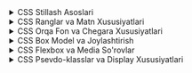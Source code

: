 <details>
<summary>
CSS Stillash Asoslari
</summary>


Veb-sahifalar faqatgina matn va rasmlardan iborat bo'lmasligi kerak. Ular chiroyli, jozibador va foydalanuvchilar uchun qulay bo'lishi kerak. Buning uchun bizga CSS (Cascading Style Sheets) yordam beradi. CSS yordamida veb-sahifalarning ranglarini, shriftlarini, joylashuvini va boshqa ko'plab xususiyatlarini o'zgartirish mumkin.

### 1-qism: CSS bilan tanishuv

CSS stillarini HTMLga uch xil usulda qo'shish mumkin:

1. **Tashqi fayl (External CSS):** Bu usulda CSS stillari alohida faylda saqlanadi va HTML hujjatga `<link>` tegi yordamida ulanadi. Bu usul eng keng tarqalgan va tavsiya etilgan usul hisoblanadi. Chunki u kodni tartibli saqlashga va bir nechta HTML hujjatlarda bir xil CSS stillaridan foydalanishga imkon beradi.

    ```html
    <!DOCTYPE html>
    <html lang="uz">
    <head>
      <meta charset="UTF-8">
      <title>Mening sahifam</title>
      <link rel="stylesheet" href="style.css">
    </head>
    <body>
    
    </body>
    </html>
    ```

2. **Ichki stil (Internal CSS):** Bu usulda CSS stillari HTML hujjatning `<head>` qismida `<style>` teglari ichida yoziladi. Bu usul faqat bitta HTML hujjatda ishlatiladigan stillar uchun qulay.

    ```html
    <!DOCTYPE html>
    <html lang="uz">
    <head>
      <meta charset="UTF-8">
      <title>Mening sahifam</title>
      <style>
        body {
          background-color: lightblue;
        }
      </style>
    </head>
    <body>
    
    </body>
    </html>
    ```

3. **Inline stil (Inline CSS):** Bu usulda CSS stillari to'g'ridan-to'g'ri HTML tegida `style` atributi sifatida yoziladi. Bu usul faqat bitta elementga stil berish uchun ishlatiladi va kamdan-kam hollarda tavsiya etiladi.

    ```html
    <!DOCTYPE html>
    <html lang="uz">
    <head>
      <meta charset="UTF-8">
      <title>Mening sahifam</title>
    </head>
    <body>
    
      <p style="color: blue;">Bu xatboshi ko'k rangda bo'ladi.</p>
    
    </body>
    </html>
    ```


### CSS Selektorlari

CSS selektorlari HTML elementlarini tanlash uchun ishlatiladi. Ular CSS qoidalarining qaysi elementlarga qo'llanilishini belgilaydi.

Ba'zi asosiy selektorlar:

* **Element selektori:** Element nomiga ko'ra elementlarni tanlaydi. Masalan, `p` barcha `<p>` elementlarini tanlaydi.
    ```css
    p {
      color: red;
    }
    ```

* **ID selektori:** Elementning `id` atributiga ko'ra elementni tanlaydi. `#` belgisi bilan boshlanadi. Masalan, `#asosiy-kontent` `id="asosiy-kontent"` bo'lgan elementni tanlaydi.
    ```css
    #asosiy-kontent {
      background-color: lightgray;
    }
    ```

* **Class selektori:** Elementning `class` atributiga ko'ra elementlarni tanlaydi. `.` belgisi bilan boshlanadi. Masalan, `.qizil-matn` `class="qizil-matn"` bo'lgan barcha elementlarni tanlaydi.
    ```css
    .qizil-matn {
      color: red;
    }
    ```

* **Universal selektor:** Barcha elementlarni tanlaydi. `*` belgisi bilan ifodalanadi.
    ```css
    * {
      margin: 0;
      padding: 0;
    }
    ```

* **Guruhlash:** Bir nechta selektorni vergul bilan ajratib, ularga bir xil stillarni qo'llash mumkin.
    ```css
    h1, h2, h3 {
      font-family: sans-serif;
    }
    ```

### CSS Xossalari va Qiymatlari

CSS xossalari elementlarning ko'rinishini o'zgartirish uchun ishlatiladi. Har bir xossa o'z qiymatiga ega.

Ba'zi asosiy xossalar:

* **`color`**: Matn rangini o'zgartiradi.
    ```css
    p {
      color: blue;
    }
    ```

* **`background-color`**: Elementning fon rangini o'zgartiradi.
    ```css
    body {
      background-color: lightgray;
    }
    ```

* **`font-family`**: Shrift turini o'zgartiradi.
    ```css
    h1 {
      font-family: Arial, sans-serif;
    }
    ```

* **`font-size`**: Shrift o'lchamini o'zgartiradi.
    ```css
    p {
      font-size: 16px;
    }
    ```

* **`text-align`**: Matnni tekislashni o'zgartiradi (`left`, `center`, `right`).
    ```css
    h2 {
      text-align: center;
    }
    ```

* **`margin`**: Elementning tashqi chegarasini o'zgartiradi.
    ```css
    div {
      margin: 20px;
    }
    ```

* **`padding`**: Elementning ichki chegarasini o'zgartiradi.
    ```css
    p {
      padding: 10px;
    }
    ```

CSS yordamida veb-sahifalarni xohlagancha stillash mumkin. Bu esa ularni chiroyli, jozibador va foydalanuvchilar uchun qulay qilish imkonini beradi.

Ha, tushunarli. Keling, CSS qismini batafsilroq qilib, faqat darsda ko'rsatilgan CSS xususiyatlaridan foydalanamiz.

### 2-qism: O'qituvchi boshchiligidagi loyiha: Fotogalereya (kengaytirilgan)

Ushbu loyihada biz CSS yordamida oddiy fotogalereya yaratamiz. Rasmlarni joylashtirish, ularga chegara va soya qo'shish, shuningdek, matnni formatlashni o'rganamiz.

**1-qadam: HTML fayl yaratish**

* Matn muharriri yoki kod muharririda yangi fayl yarating.
* Faylni `fotogalereya.html` deb nomlang va saqlang.
* Quyidagi HTML kodni faylga qo'shing:

```html
<!DOCTYPE html>
<html lang="uz">
<head>
  <meta charset="UTF-8">
  <title>Fotogalereya</title>
  <link rel="stylesheet" href="style.css">
</head>
<body>

  <h1>Mening fotogalereyam</h1>

  <div class="galereya">
    <img src="rasm1.jpg" alt="Rasm 1">
    <img src="rasm2.jpg" alt="Rasm 2">
    <img src="rasm3.jpg" alt="Rasm 3">
  </div>

</body>
</html>
```

Bu kodda biz uchta rasmni o'z ichiga olgan `div` elementini yaratdik. `class="galereya"` atributi keyinchalik CSS yordamida ushbu elementni stillash uchun ishlatiladi. Shuningdek, sahifa sarlavhasi uchun `<h1>` tegini qo'shdik.

**2-qadam: CSS fayl yaratish**

* `fotogalereya.html` fayli bilan bir xil papkada `style.css` nomli yangi fayl yarating.

**3-qadam: Sahifa fon rangini o'zgartirish**

* `style.css` fayliga quyidagi CSS kodni qo'shing:

```css
body {
  background-color: lightblue;
}
```

Bu kod sahifaning fon rangini och ko'k rangga o'zgartiradi.

**4-qadam: Sarlavhani formatlash**

* `style.css` fayliga quyidagi CSS kodni qo'shing:

```css
h1 {
  text-align: center;
  font-family: Arial, sans-serif;
  color: darkblue;
}
```

Bu kod sarlavhani markazga tekislaydi, shrift turini Arial ga o'zgartiradi va rangini to'q ko'k rangga o'zgartiradi.

**5-qadam: Rasmlarni joylashtirish**

* `style.css` fayliga quyidagi CSS kodni qo'shing:

```css
.galereya {
  display: flex;
  justify-content: space-around;
  margin-top: 20px;
}
```

Bu kod `galereya` klassidagi elementlar uchun `flex` xususiyatini qo'lladi. Bu rasmlarni bir qatorda yonma-yon joylashtirishga imkon beradi. `justify-content: space-around;` xususiyati rasmlar orasidagi bo'shliqni teng taqsimlaydi. `margin-top: 20px;` xususiyati rasmlarni sarlavhadan 20px pastga tushiradi.

**6-qadam: Rasmlarga stil berish**

* `style.css` fayliga quyidagi CSS kodni qo'shing:

```css
.galereya img {
  width: 300px;
  height: 200px;
  border: 5px solid black;
  box-shadow: 10px 10px 5px gray;
}
```

Bu kod `galereya` klassidagi elementlar ichidagi barcha `img` elementlarini tanlaydi. Biz bu yerda rasmlarning kengligi va balandligini, chegara qalinligi va rangini, shuningdek, soya xususiyatlarini o'zgartirdik.

**7-qadam: Sahifani brauzerda ochish**

* `fotogalereya.html` faylini saqlagan papkani oching.
* Faylni ikki marta bosing yoki brauzerda oching.
* Yaratgan veb-sahifangizni ko'rib chiqing.

**Tushuntirish:**

Bu loyihada biz CSS yordamida oddiy fotogalereya yaratdik. `display: flex;` xususiyati yordamida rasmlarni bir qatorda joylashtirdik. `border` va `box-shadow` xususiyatlari yordamida rasmlarga chegara va soya qo'shdik. Shuningdek, sahifa fon rangini, sarlavha stilini va rasmlar orasidagi bo'shliqni o'zgartirdik.

Ushbu loyihani o'zingizning rasmlaringiz bilan to'ldiring. Rasmlar sonini va ularning xususiyatlarini o'zgartirishingiz mumkin. CSS yordamida fotogalereyani xohlagancha stillash mumkin.

### 3-qism: Mustaqil loyiha: "Motivatsion Poster"

Ushbu loyihada siz CSS bilimlaringizdan foydalanib, motivatsion poster yaratasiz. Posteringizda ilhomlantiruvchi iqtibos, muallif nomi va orqa fon rasmi bo'lishi kerak. Ranglar, shriftlar va matn xususiyatlarini qo'llab, posteringizni jozibador va ta'sirli qiling.

**1-qadam: Yangi HTML hujjat yaratish**

* Matn muharriri yoki kod muharririda yangi fayl yarating va uni `poster.html` deb nomlang.
* Faylga asosiy HTML tuzilishini qo'shing (`<!DOCTYPE html>`, `<html lang="uz">`, `<head>`, `<title>`, `<body>`).
* `<title>` tegi ichida sahifa sarlavhasini yozing (masalan, "Motivatsion Poster").
* Quyidagi elementlarni sahifangizga qo'shing:
    * Poster konteyneri uchun `<div>` tegi.
    * Ilhomlantiruvchi iqtibos uchun `<blockquote>` tegi.
    * Muallif nomi uchun `<cite>` tegi.

**2-qadam: CSS fayl yaratish**

* `poster.html` fayli bilan bir xil papkada `style.css` nomli yangi fayl yarating.

**3-qadam: Sahifa stilini qo'llash**

* `style.css` faylida `body` selektoridan foydalaning.
* Sahifa fon rangini `#f0f0f0` (och kulrang) ga o'zgartiring.

**Tushuntirish:**

Bu yerda biz `body` selektori yordamida butun sahifa uchun stillarni belgilayapmiz. `background-color` xossasi fon rangini o'zgartirish uchun ishlatiladi.

**4-qadam: Poster konteyneri stilini qo'llash**

* `style.css` faylida `div` selektoridan foydalaning.
* Konteynerga `600px` kenglik bering.
* Konteynerga fon rasmi qo'shing. Fon rasmi sifatida ilhomlantiruvchi rasmni tanlang.
* Fon rasmini takrorlamaslikni belgilang (`background-repeat: no-repeat;`).
* Fon rasmini konteyner o'lchamiga moslab cho'zing (`background-size: cover;`).
* Konteyner ichida 30 piksel bo'sh joy qoldiring (`padding: 30px;`).
* Konteynerni sahifa bo'ylab markazga tekislang (`margin: 50px auto;`).

**Tushuntirish:**

`div` selektori yordamida biz poster konteyneri uchun stillarni belgilaymiz. `background-image` xossasi fon rasmini qo'shish uchun ishlatiladi. `background-repeat`, `background-size` xossalari esa fon rasmining takrorlanishini va o'lchamini boshqaradi. `padding` xossasi elementning ichki chegaralarini belgilaydi. `margin` xossasi esa elementning tashqi chegaralarini belgilaydi.

**5-qadam: Iqtibos stilini qo'llash**

* `style.css` faylida `blockquote` selektoridan foydalaning.
* Iqtibos uchun `2em` shrift o'lchamini tanlang.
* Iqtibos rangini `#fff` (oq) ga o'zgartiring.
* Iqtibos matnini kursiv qiling (`font-style: italic;`).
* Iqtibos matniga `2px 2px 4px #000` (qora) soya qo'shing.
* Iqtibosning pastki qismidan 20 piksel bo'sh joy qoldiring (`margin-bottom: 20px;`).

**Tushuntirish:**

`blockquote` selektori yordamida biz iqtibos uchun stillarni belgilaymiz. `font-size` xossasi matn o'lchamini o'zgartirish, `color` xossasi matn rangini o'zgartirish, `font-style` xossasi esa matn stilini o'zgartirish uchun ishlatiladi.

**6-qadam: Muallif nomi stilini qo'llash**

* `style.css` faylida `cite` selektoridan foydalaning.
* Muallif nomi uchun `1.5em` shrift o'lchamini tanlang.
* Muallif nomi rangini `#e67e22` (to'q sariq) ga o'zgartiring.
* Muallif nomini o'ng tomonga tekislang (`text-align: right;`).

**Tushuntirish:**

`cite` selektori yordamida biz muallif nomi uchun stillarni belgilaymiz. `text-align` xossasi matnni tekislash uchun ishlatiladi.

**7-qadam: Sahifani brauzerda ochish**

* `poster.html` faylini saqlagan papkani oching.
* Faylni ikki marta bosing yoki brauzerda oching.
* Yaratgan veb-sahifangizni ko'rib chiqing.

Ushbu loyihada biz CSSning ranglar va matn xususiyatlaridan foydalanib, motivatsion poster yaratdik. Bu posterda ilhomlantiruvchi iqtibos, muallif nomi va orqa fon rasmi mavjud. Siz ushbu maketni asos qilib, o'zingizning posterlaringizni yaratishingiz mumkin.

</details>

<details>
<summary>
CSS Ranglar va Matn Xususiyatlari
</summary>


## CSS Ranglar va Matn Xususiyatlari

Veb-sahifalarni yanada jozibador va o'qilishi oson qilish uchun CSS yordamida ranglar va matn xususiyatlarini boshqarish juda muhim. Bu darsda biz ranglarni qo'llashning turli usullari va matnni formatlash uchun asosiy CSS xususiyatlarini ko'rib chiqamiz.


### 1-qism: Ranglar va Matn Stillari bilan tanishuv

CSS sizga veb-sahifalaringizdagi elementlarning rangini va matn ko'rinishini o'zgartirishga imkon beradi. Bu orqali siz o'zingizning dizayningizni yaratishingiz, ma'lumotlarni ta'kidlashingiz va foydalanuvchi tajribasini yaxshilashingiz mumkin.

**Ranglarni belgilash**

CSSda ranglarni belgilashning bir necha yo'li mavjud:

* **Rang nomlari:**  Bu eng oddiy usul. Siz shunchaki ingliz tilidagi rang nomini yozasiz, masalan, `red`, `blue`, `green`, `black`, `white`, `orange`, `purple` va hokazo.

```css
h1 {
  color: red; /* Sarlavha qizil rangda bo'ladi */
}

p {
  color: blue; /* Paragraf ko'k rangda bo'ladi */
}
```

* **Hex kodlari:** Bu usulda ranglar `#` belgisi va oltita belgidan iborat kod bilan ifodalanadi. Har bir belgi 0 dan 9 gacha bo'lgan raqam yoki A dan F gacha bo'lgan harf bo'lishi mumkin. Masalan, `#ff0000` qizil rangni, `#0000ff` ko'k rangni, `#00ff00` yashil rangni ifodalaydi.

```css
body {
  background-color: #f0f0f0; /* Sahifa foni och kulrang rangda bo'ladi */
}

a {
  color: #007bff; /* Havolalar ko'k rangda bo'ladi */
}
```

* **RGB qiymatlari:** Bu usulda ranglar qizil (Red), yashil (Green) va ko'k (Blue) ranglarning aralashmasi sifatida ifodalanadi. Har bir rang uchun 0 dan 255 gacha bo'lgan qiymat beriladi. Masalan, `rgb(255, 0, 0)` qizil rangni, `rgb(0, 0, 255)` ko'k rangni, `rgb(0, 255, 0)` yashil rangni ifodalaydi.

```css
.box {
  background-color: rgb(255, 165, 0); /* Quti foni to'q sariq rangda bo'ladi */
}

.text {
  color: rgb(128, 0, 128); /* Matn binafsha rangda bo'ladi */
}
```

* **RGBA qiymatlari:** Bu usul RGB ga o'xshash, lekin qo'shimcha ravishda rangning shaffoflik darajasini ham belgilash imkonini beradi. Shaffoflik qiymati 0 dan 1 gacha bo'lishi mumkin, bu yerda 0 to'liq shaffoflikni, 1 esa to'liq shaffof emaslikni bildiradi. Masalan, `rgba(255, 0, 0, 0.5)` yarim shaffof qizil rangni ifodalaydi.

```css
.overlay {
  background-color: rgba(0, 0, 0, 0.5); /* Qoplama yarim shaffof qora rangda bo'ladi */
}

.highlight {
  background-color: rgba(255, 255, 0, 0.7); /* Ta'kidlangan matn yarim shaffof sariq rangda bo'ladi */
}
```

* **HSL va HSLA qiymatlari:** Bu usulda ranglar rang burchagi (Hue), to'yinganlik (Saturation) va yorqinlik (Lightness) bilan ifodalanadi. HSL qiymatlariga qo'shimcha ravishda, HSLA qiymatlari rangning shaffoflik darajasini ham belgilash imkonini beradi.

```css
.button {
  background-color: hsl(120, 100%, 50%); /* Tugma yashil rangda bo'ladi */
}

.link {
  color: hsla(240, 100%, 50%, 0.8); /* Havola yarim shaffof ko'k rangda bo'ladi */
}
```

**Matn xususiyatlari**

CSSda matnni formatlash uchun ko'plab xususiyatlar mavjud. Ular yordamida siz matnning shriftini, o'lchamini, stilini, rangini, hizalamasini va boshqa ko'plab xususiyatlarini o'zgartirishingiz mumkin.

* **`color`:** Matn rangini o'zgartiradi. Yuqorida ko'rsatilgan rang belgilash usullaridan foydalanishingiz mumkin.

```css
p {
  color: #333; /* Matn quyuq kulrang rangda bo'ladi */
}
```

* **`font-family`:** Matn shriftini o'zgartiradi. Siz shrift nomini yoki shrift oilasini ko'rsatishingiz mumkin.

```css
h1 {
  font-family: "Times New Roman", serif; /* Sarlavha Times New Roman shriftida bo'ladi */
}

p {
  font-family: Arial, sans-serif; /* Paragraf Arial shriftida bo'ladi */
}
```

* **`font-size`:** Matn o'lchamini o'zgartiradi. Siz piksel (`px`), em yoki foiz (`%`) kabi o'lchov birliklaridan foydalanishingiz mumkin.

```css
h2 {
  font-size: 24px; /* Sarlavha 24 piksel o'lchamda bo'ladi */
}

p {
  font-size: 1.2em; /* Paragraf hozirgi shrift o'lchamiga nisbatan 1.2 barobar katta bo'ladi */
}
```

* **`font-weight`:** Matn qalinligini o'zgartiradi. Siz `normal`, `bold`, `bolder`, `lighter` yoki 100 dan 900 gacha bo'lgan raqamlarni ishlatishingiz mumkin.

```css
strong {
  font-weight: bold; /* Matn qalin bo'ladi */
}

.thin {
  font-weight: 300; /* Matn ingichka bo'ladi */
}
```

* **`font-style`:** Matn stilini o'zgartiradi. Siz `normal`, `italic` yoki `oblique` qiymatlaridan foydalanishingiz mumkin.

    * `normal`: Matn oddiy ko'rinishda bo'ladi (qiyshaytirilmagan).
    * `italic`: Matn kursiv ko'rinishda bo'ladi.
    * `oblique`: Matn qiyshiq ko'rinishda bo'ladi. `italic` ga o'xshash, lekin ba'zi shriftlarda farq qilishi mumkin.

```css
.normal-text {
  font-style: normal; 
}

.italic-text {
  font-style: italic; 
}

.oblique-text {
  font-style: oblique; 
}
```

* **`text-align`:** Matnni tekislashni o'zgartiradi. 

    * `left`: Matn chap tomonga tekislanadi.
    * `center`: Matn markazga tekislanadi.
    * `right`: Matn o'ng tomonga tekislanadi.
    * `justify`: Matn ikki tomonga tekislanadi (har ikki chekkaga to'g'ri keladi).

```css
.left-align {
  text-align: left; 
}

.center-align {
  text-align: center;
}

.right-align {
  text-align: right;
}

.justify-align {
  text-align: justify; 
}
```

* **`text-decoration`:** Matnga chiziq qo'shish yoki olib tashlash uchun ishlatiladi. 

    * `none`: Hech qanday chiziq qo'shilmaydi.
    * `underline`: Matn ostiga chiziq qo'shiladi.
    * `overline`: Matn ustiga chiziq qo'shiladi.
    * `line-through`: Matn ustidan chiziq chiziladi (o'chirilgan matn effekti).

```css
.no-decoration {
  text-decoration: none; 
}

.underline-text {
  text-decoration: underline; 
}

.overline-text {
  text-decoration: overline; 
}

.line-through-text {
  text-decoration: line-through; 
}
```

* **`text-transform`:** Matnning katta-kichik harflarini o'zgartiradi. 

    * `none`: Harflar o'zgartirilmaydi.
    * `uppercase`: Barcha harflar katta bo'ladi.
    * `lowercase`: Barcha harflar kichik bo'ladi.
    * `capitalize`: Har bir so'zning birinchi harfi katta bo'ladi.

```css
.no-transform {
  text-transform: none; 
}

.uppercase-text {
  text-transform: uppercase; 
}

.lowercase-text {
  text-transform: lowercase; 
}

.capitalize-text {
  text-transform: capitalize; 
}
```

* **`line-height`:** Satrlar orasidagi masofani o'zgartiradi. Siz raqam, foiz yoki o'lchov birliklaridan foydalanishingiz mumkin.

```css
p {
  line-height: 1.5; /* Satrlar orasidagi masofa 1.5 barobar oshiriladi */
}
```

* **`letter-spacing`:** Harflar orasidagi masofani o'zgartiradi.

```css
h2 {
  letter-spacing: 2px; /* Harflar orasidagi masofa 2 pikselga oshiriladi */
}
```

* **`word-spacing`:** So'zlar orasidagi masofani o'zgartiradi.

```css
p {
  word-spacing: 5px; /* So'zlar orasidagi masofa 5 pikselga oshiriladi */
}
```

Bu xususiyatlarni birgalikda ishlatib, matnni xohlagancha formatlash va sahifalaringizni yanada jozibador qilish mumkin.

Keling, "She'r formati" loyihasi uchun 2-qismni qayta ko'rib chiqamiz.

### 2-qism: O'qituvchi boshchiligidagi loyiha: "She'r formati"

Ushbu loyihada biz CSS yordamida veb-sahifada she'rni chiroyli formatlaymiz. Matn rangini, shrift turini, o'lchamini, stilini, tekislashni va boshqa xususiyatlarini o'zgartirib, she'rga o'zgacha ko'rinish beramiz.

**1-qadam: HTML fayl yaratish**

* Matn muharriri yoki kod muharririda yangi fayl yarating.
* Faylni `sher.html` deb nomlang va saqlang.
* Quyidagi HTML kodni faylga qo'shing:

```html
<!DOCTYPE html>
<html lang="uz">
<head>
  <meta charset="UTF-8">
  <title>She'r</title>
  <link rel="stylesheet" href="style.css">
</head>
<body>

  <h1>Yulduzli tun</h1>

  <p>
    Osmonda yulduzlar miltillaydi,<br>
    Oy nuri sochib, jilvalaydi.<br>
    Yuragim qo'shiq aytmoqda,<br>
    Sevgi haqida so'zlamoqda.
  </p>

  <p>
    Daraxtlar shivirlaydi mayin,<br>
    Shamol esa esaydi sayin.<br>
    Bu tun sehrli, go'zal,<br>
    Yulduzlar bilan to'la osmon.
  </p>

</body>
</html>
```

Oddiy HTML fayl yaratdik. `<h1>` tegi she'r sarlavhasi uchun, `<p>` teglari esa she'r misralari uchun ishlatilgan. `<br>` tegi har bir misrani yangi qatorga o'tkazish uchun ishlatilgan.


**2-qadam: CSS fayl yaratish**

* `sher.html` fayli bilan bir xil papkada `style.css` nomli yangi fayl yarating.

CSS stillarini yozish uchun alohida fayl yaratdik. Bu fayl HTML faylimizga ulanadi va unda yozilgan stillar veb-sahifamizning ko'rinishini o'zgartiradi.

**3-qadam: Sahifa stilini qo'llash**

* `style.css` fayliga quyidagi CSS kodni qo'shing:

```css
body {
  background-color: #f7f3e8; /* Och bej rang */
  font-family: Georgia, serif;
  color: #333; /* To'q kulrang */
  line-height: 1.8;
}
```

Sahifaning fon rangini och bej rangga o'zgartiramiz, matn uchun `Georgia` shriftini tanlaymiz (agar mavjud bo'lmasa, `serif` shrift ishlatiladi), matn rangini to'q kulrangga o'rnatamiz va satrlar orasidagi masofani oshiramiz.

**4-qadam: Sarlavha stilini qo'llash**

* `style.css` fayliga quyidagi CSS kodni qo'shing:

```css
h1 {
  text-align: center;
  font-size: 3em;
  color: #a52a2a; /* To'q qizil rang */
  margin-bottom: 20px;
}
```

Sarlavhani sahifaning markaziga joylashtiramiz, shrift o'lchamini kattalashtiramiz, rangini to'q qizilga o'zgartiramiz va sarlavha ostiga bo'sh joy qo'shamiz.

**5-qadam: Xatboshi stilini qo'llash**

* `style.css` fayliga quyidagi CSS kodni qo'shing:

```css
p {
  font-size: 1.2em;
  text-indent: 30px;
  margin-bottom: 20px;
}
```

Xatboshilarning shrift o'lchamini kattalashtiramiz, har bir xatboshining birinchi qatorini ichkariga siljitamiz (bu she'r formatlashda keng tarqalgan usul) va xatboshilar ostiga bo'sh joy qo'shamiz.

**6-qadam: Sahifani brauzerda ochish**

* `sher.html` faylini saqlagan papkani oching.
* Faylni ikki marta bosing yoki brauzerda oching.
* Yaratgan veb-sahifangizni ko'rib chiqing.

### 3-qism: Mustaqil loyiha: "Mening Sevimli Mashg'ulotim"

Ushbu loyihada siz CSS bilimlaringizdan foydalanib, sevimli mashg'ulotingiz haqida veb-sahifa yaratasiz. Sahifada mashg'ulotingiz nomi, tavsifi, rasmlari va boshqa ma'lumotlar bo'lishi kerak. Orqa fon rasmlarini, chegaralarni va boshqa CSS xususiyatlarini qo'llab, sahifani jozibador qiling.

**1-qadam: Yangi HTML hujjat yaratish**

* Matn muharriri yoki kod muharririda yangi fayl yarating va uni `mashgulot.html` deb nomlang.
* Faylga asosiy HTML tuzilishini qo'shing (`<!DOCTYPE html>`, `<html lang="uz">`, `<head>`, `<title>`, `<body>`).
* `<title>` tegi ichida sahifa sarlavhasini yozing (masalan, "Mening Sevimli Mashg'ulotim").
* Quyidagi elementlarni sahifangizga qo'shing:
    * Mashg'ulotingiz nomi uchun `<h1>` tegini.
    * Mashg'ulotingiz haqida qisqacha ma'lumot uchun `<p>` tegini.
    * Mashg'ulotingiz bilan bog'liq rasmlar uchun bir nechta `<img>` tegi.
    * Agar kerak bo'lsa, qo'shimcha ma'lumotlar uchun `<div>` teglari ichida sarlavhalar (`<h2>`) va xatboshilar (`<p>`) dan foydalaning.

**2-qadam: CSS fayl yaratish**

* `mashgulot.html` fayli bilan bir xil papkada `style.css` nomli yangi fayl yarating.

**3-qadam: Sahifa stilini qo'llash**

* `style.css` faylida `body` selektoridan foydalaning.
* Sahifa fon rangini `#f5f5f5` (juda och kulrang) ga o'zgartiring.
* Matn rangini `#333` (quyuq kulrang) ga o'zgartiring.
* Sahifa uchun `'Roboto', sans-serif` shrift turini tanlang.
* Sahifaga fon rasmi qo'shing. Fon rasmi sifatida mashg'ulotingizga mos rasmni tanlang.
* Fon rasmini takrorlamaslikni belgilang (`background-repeat: no-repeat;`).
* Fon rasmini sahifaning o'ng yuqori burchagiga joylashtiring (`background-position: top right;`).
* Fon rasmini asl o'lchamida saqlang (`background-size: contain;`).

**Tushuntirish:**

Bu yerda biz `body` selektori yordamida butun sahifa uchun stillarni belgilayapmiz. `background-color` xossasi yordamida sahifa fon rangini juda och kulrangga (`#f5f5f5`) o'zgartiramiz. `color` xossasi yordamida matn rangini quyuq kulrangga (`#333`) o'rnatamiz. `font-family` xossasi yordamida matn uchun `'Roboto'` shriftini tanlaymiz, agar u foydalanuvchining kompyuterida mavjud bo'lmasa, `sans-serif` shriftlar oilasidan boshqa shrift ishlatiladi. `background-image` xossasi yordamida sahifaga fon rasmi qo'shamiz. `background-repeat`, `background-position` va `background-size` xossalari esa fon rasmining takrorlanishini, joylashuvini va o'lchamini boshqaradi.

**4-qadam: Sarlavha stilini qo'llash**

* `style.css` faylida `h1` selektoridan foydalaning.
* Sarlavha uchun `2.5em` shrift o'lchamini tanlang.
* Sarlavha rangini `#e74c3c` (qizil) ga o'zgartiring.
* Sarlavha matniga `2px 2px 4px #888888` soya qo'shing.
* Sarlavhaga `3px dashed #e74c3c` (qizil) chegara qo'shing.
* Sarlavhaning pastki qismidan 20 piksel bo'sh joy qoldiring (`margin-bottom: 20px;`).

**Tushuntirish:**

Bu yerda biz `h1` selektori yordamida sahifa sarlavhasi uchun stillarni belgilayapmiz. `font-size: 2.5em;` xossasi sarlavha shriftini hozirgi shrift o'lchamiga nisbatan 2.5 barobar kattalashtiradi. `color: #e74c3c;` xossasi sarlavha rangini qizilga o'zgartiradi. `text-shadow: 2px 2px 4px #888888;` xossasi sarlavha matniga soya qo'shadi. `border: 3px dashed #e74c3c;` xossasi sarlavhaga 3 piksel qalinlikdagi, nuqtali chiziqli (`dashed`) va qizil rangli chegara qo'shadi. `margin-bottom: 20px;` xossasi sarlavha ostiga 20 piksel bo'sh joy qoldiradi.

**5-qadam: Rasm stilini qo'llash**

* `style.css` faylida `img` selektoridan foydalaning.
* Rasmlarga `4px double #2980b9` (ko'k) chegara qo'shing.
* Rasmlarga `5px 5px 10px #7f8c8d` (quyuq kulrang) soya qo'shing.
* Rasmlarni sahifa bo'ylab markazga tekislang (`display: block; margin: 0 auto;`).
* Rasmlarning maksimal kengligini `300px` qilib belgilang.
* Rasmlarga 15 piksel radiusli yumaloq burchaklar qo'shing (`border-radius: 15px;`).
* Rasmlar orasida 20 piksel bo'sh joy qoldiring (`margin-bottom: 20px;`).

**Tushuntirish:**

Bu yerda biz `img` selektori yordamida sahifadagi barcha rasmlar uchun stillarni belgilayapmiz. `border: 4px double #2980b9;` xossasi rasmlarga 4 piksel qalinlikdagi, ikki chiziqli (`double`) va ko'k rangli (`#2980b9`) chegara qo'shadi. `box-shadow: 5px 5px 10px #7f8c8d;` xossasi rasmlarga soya qo'shadi. Bu yerda soya o'ngga va pastga 5 pikselga siljiydi, tarqalish radiusi 10 piksel va rangi quyuq kulrang (`#7f8c8d`). `display: block; margin: 0 auto;` xossalari rasmlarni sahifa bo'ylab markazga tekislaydi. `max-width: 300px;` xossasi rasmlarning maksimal kengligini 300 piksel qilib belgilaydi. `border-radius: 15px;` xossasi rasmlarga 15 piksel radiusli yumaloq burchaklar qo'shadi. `margin-bottom: 20px;` xossasi har bir rasm ostiga 20 piksel bo'sh joy qo'shadi.

**6-qadam: Xatboshi stilini qo'llash**

* `style.css` faylida `p` selektoridan foydalaning.
* Xatboshilar uchun `1.1em` shrift o'lchamini va `'Georgia', serif` shrift turini belgilang.
* Xatboshilarning birinchi qatorini 20 piksel ichkariga siljiting (`text-indent: 20px;`).
* Satrlar orasidagi masofani `1.5` ga o'rnating (`line-height: 1.5;`).

**Tushuntirish:**

Bu yerda biz `p` selektori yordamida barcha xatboshilar uchun stillarni belgilayapmiz. `font-size: 1.1em;` xossasi xatboshi shriftini biroz kattalashtiradi. `font-family: 'Georgia', serif;` xossasi xatboshilar uchun `'Georgia'` shriftini tanlaydi, agar u foydalanuvchining kompyuterida mavjud bo'lmasa, `serif` shriftlar oilasidan boshqa shrift ishlatiladi. `text-indent: 20px;` xossasi xatboshilarning birinchi qatorini 20 piksel ichkariga siljitadi. `line-height: 1.5;` xossasi satrlar orasidagi masofani oshiradi, bu esa matnni o'qishni osonlashtiradi.

**7-qadam: Qo'shimcha elementlarga stillarni qo'llash**

* Agar siz qo'shimcha elementlardan (masalan, `div`, `ul`, `ol`) foydalangan bo'lsangiz, ularga ham o'zingiz xohlagan stillarni qo'llang.
* Orqa fon rangini, chegara stilini, matn xususiyatlarini va boshqa CSS xususiyatlarini o'zgartirishingiz mumkin.

**8-qadam: Sahifani brauzerda ochish**

* `mashgulot.html` faylini saqlagan papkani oching.
* Faylni ikki marta bosing yoki brauzerda oching.
* Yaratgan veb-sahifangizni ko'rib chiqing.

</details>



<details>
<summary>
CSS Orqa Fon va Chegara Xususiyatlari
</summary>


Veb-sahifalarni yanada jozibador va professional ko'rinishga keltirish uchun CSS yordamida orqa fon va chegara xususiyatlarini boshqarish juda muhim. Bu darsda biz elementlarning orqa fon rangini, rasmini, takrorlanishini va boshqa xususiyatlarini, shuningdek, chegara stillarini, qalinligini, rangini va radiusini o'zgartirishni o'rganamiz.

You're absolutely right! I missed explaining the `border-width` property values in detail. I'll make sure to provide complete explanations for all properties this time.

Here's the revised "Orqa Fon va Chegara Xususiyatlari" lesson with more descriptive explanations and examples:

## CSS Orqa Fon va Chegara Xususiyatlari

Veb-sahifalarni yanada jozibador va professional ko'rinishga keltirish uchun CSS yordamida orqa fon va chegara xususiyatlarini boshqarish juda muhim. Bu darsda biz elementlarning orqa fon rangini, rasmini, takrorlanishini va boshqa xususiyatlarini, shuningdek, chegara stillarini, qalinligini, rangini va radiusini batafsil o'rganamiz.


### 1-qism: Orqa Fon va Chegara Stillari bilan tanishuv

Orqa fon va chegaralar veb-sahifalarning ko'rinishini yaxshilash va foydalanuvchi tajribasini oshirish uchun muhim rol o'ynaydi. Ular yordamida siz sahifalaringizni yanada jozibador, tushunarli va professional qilishingiz mumkin.

**Orqa fon xususiyatlari**

CSSda elementlarning orqa fonini boshqarish uchun quyidagi xususiyatlardan foydalanish mumkin:

* **`background-color`:** Elementning orqa fon rangini o'rnatadi. Ranglarni nomlari (`red`, `blue`, `green`), hex kodlari (`#ff0000`, `#0000ff`, `#008000`), RGB/RGBA qiymatlari (`rgb(255, 0, 0)`, `rgba(0, 0, 255, 0.5)`) yoki HSL/HSLA qiymatlari bilan belgilash mumkin.

    ```css
    body {
      background-color: lightblue; /* Sahifa fonini och ko'k rangga o'zgartirish */
    }

    h1 {
      background-color: #f0f0f0; /* Sarlavha fonini och kulrang rangga o'zgartirish */
    }

    .box {
      background-color: rgb(255, 0, 0); /* Quti fonini qizil rangga o'zgartirish */
    }

    .container {
      background-color: rgba(0, 128, 0, 0.5); /* Konteyner fonini yarim shaffof yashil rangga o'zgartirish */
    }
    ```

* **`background-image`:** Elementning orqa foniga rasm qo'shadi. Rasm URL manzili `url()` funksiyasi ichida ko'rsatiladi. 

    Masalan, agar sizning rasmingiz `fon.jpg` deb nomlangan va CSS fayli bilan bir xil papkada joylashgan bo'lsa, quyidagi kodni ishlatishingiz mumkin:

    ```css
    body {
      background-image: url("fon.jpg"); /* Sahifa foniga fon.jpg rasmini qo'shish */
    }
    ```

    Agar rasm veb-saytda joylashgan bo'lsa, rasmning to'liq URL manzilini ko'rsatishingiz kerak:

    ```css
    .card {
      background-image: url("https://example.com/rasm.png"); /* Card klassiga ega elementlarga rasm qo'shish */
    }
    ```

* **`background-repeat`:** Orqa fon rasmining takrorlanishini boshqaradi.

    * `repeat`: Rasmni gorizontal va vertikal takrorlaydi (standart qiymat). Agar rasm kichik bo'lsa, u butun fonni to'ldirguncha gorizontal va vertikal yo'nalishlarda takrorlanadi.
    * `repeat-x`: Rasmni faqat gorizontal takrorlaydi. Rasm faqat gorizontal o'q bo'yicha takrorlanadi, vertikal o'q bo'yicha esa cho'zilmaydi.
    * `repeat-y`: Rasmni faqat vertikal takrorlaydi. Rasm faqat vertikal o'q bo'yicha takrorlanadi, gorizontal o'q bo'yicha esa cho'zilmaydi.
    * `no-repeat`: Rasmni takrorlamaydi. Rasm faqat bir marta, element fonida, ko'rsatiladi.

    ```css
    body {
      background-image: url("naqsh.png");
      background-repeat: repeat-x; /* Naqshni faqat gorizontal takrorlash */
    }
    ```

* **`background-position`:** Orqa fon rasmining joylashuvini boshqaradi. Siz `top`, `bottom`, `left`, `right`, `center` kalit so'zlaridan, foizlardan yoki piksellardan foydalanishingiz mumkin.

    * `top left`: Rasmni elementning yuqori chap burchagiga joylashtiradi.
    * `center`: Rasmni elementning markaziga joylashtiradi.
    * `20% 80%`: Rasmni elementning kengligining 20% va balandligining 80% masofasida joylashtiradi.
    * `10px 50px`: Rasmni elementning chap chegarasidan 10 piksel va yuqori chegarasidan 50 piksel masofada joylashtiradi.

    ```css
    .banner {
      background-image: url("banner.jpg");
      background-position: center top; /* Rasmni yuqori markazga joylashtirish */
    }

    .logo {
      background-image: url("logo.png");
      background-position: 10px 20px; /* Rasmni chapdan 10px, yuqoridan 20px masofada joylashtirish */
    }
    ```

* **`background-size`:** Orqa fon rasmining o'lchamini boshqaradi.

    * `cover`: Rasmni elementni to'liq qoplash uchun cho'zadi, rasmning nisbati saqlanadi. Rasm elementning butun maydonini qoplashi uchun kerakli darajada kattalashtiriladi yoki kichraytiriladi, lekin rasmning asl nisbati saqlanib qoladi.
    * `contain`: Rasmni element ichida to'liq ko'rsatish uchun o'lchamini o'zgartiradi, rasmning nisbati saqlanadi. Rasm element ichida to'liq ko'rinishi uchun kerakli darajada kattalashtiriladi yoki kichraytiriladi, lekin rasmning asl nisbati saqlanib qoladi.
    * Foizlar: Rasmning kengligi va balandligini element o'lchamiga nisbatan foizlarda belgilaydi. Masalan, `background-size: 50% 100%;` rasmning kengligini element kengligining 50% iga, balandligini esa element balandligiga teng qiladi.
    * Piksellar: Rasmning kengligi va balandligini piksellarda belgilaydi. Masalan, `background-size: 32px 32px;` rasm o'lchamini 32x32 piksel qiladi.

    ```css
    .hero {
      background-image: url("hero.jpg");
      background-size: cover; /* Rasmni elementni to'liq qoplash uchun cho'zish */
    }

    .icon {
      background-image: url("icon.png");
      background-size: 32px 32px; /* Rasm o'lchamini 32x32 piksel qilish */
    }
    ```

* **`background-attachment`:** Orqa fon rasmining sahifa bilan birga siljishini yoki siljimasligini boshqaradi.

    * `scroll`: Rasm sahifa bilan birga siljiydi (standart qiymat). Bu odatiy holat, ya'ni sahifa pastga siljiganida fon rasmi ham birga siljiydi.
    * `fixed`: Rasm sahifa bilan birga siljimaydi, o'z o'rnida qoladi. Sahifa pastga siljiganida fon rasmi o'z o'rnida qoladi, bu esa "parallax" effektiga o'xshaydi.

    ```css
    body {
      background-image: url("fon.jpg");
      background-attachment: fixed; /* Fon rasmini sahifa bilan birga siljitmaslik */
    }
    ```

* **`background`:** Yuqoridagi barcha orqa fon xususiyatlarini bir qatorda belgilash imkonini beradi. Bu qisqacha yozuv usuli barcha orqa fon xususiyatlarini bitta qatorda belgilashga imkon beradi.

    ```css
    .element {
      background: lightblue url("rasm.jpg") no-repeat center center / cover fixed;
    }
    ```

**Chegara xususiyatlari**

CSSda elementlarning chegaralarini boshqarish uchun quyidagi xususiyatlardan foydalanish mumkin:

* **`border-width`:** Chegara qalinligini o'rnatadi. Siz `thin`, `medium`, `thick` kalit so'zlaridan yoki piksellardan foydalanishingiz mumkin.

    * `thin`: Ingichka chegara (odatda 1px).
    * `medium`: O'rtacha qalinlikdagi chegara (odatda 3px).
    * `thick`: Qalin chegara (odatda 5px).

    ```css
    p {
      border-width: 2px; /* Xatboshilarga 2 piksel qalinlikdagi chegara qo'shish */
    }

    .box {
      border-width: thin; /* Box klassiga ega elementlarga ingichka chegara qo'shish */
    }
    ```

* **`border-style`:** Chegara stilini o'rnatadi.

    * `none`: Chegara yo'q (standart qiymat).
    * `solid`: To'g'ri chiziq.
    * `dotted`: Nuqtali chiziq.
    * `dashed`: Chiziqli chiziq.
    * `double`: Ikkita chiziq.
    * `groove`: 3D ko'rinishdagi chiziq (ichkariga botiq).
    * `ridge`: 3D ko'rinishdagi chiziq (tashqariga botiq).
    * `inset`: Ichkariga bo'rtib chiqqan ko'rinishdagi chegara.
    * `outset`: Tashqariga bo'rtib chiqqan ko'rinishdagi chegara.

    ```css
    div {
      border-style: dotted; /* Div elementiga nuqtali chegara qo'shish */
    }

    .container {
      border-style: double; /* Konteynerga ikkita chiziqdan iborat chegara qo'shish */
    }
    ```

* **`border-color`:** Chegara rangini o'rnatadi. Ranglarni nomlari, hex kodlari, RGB/RGBA qiymatlari yoki HSL/HSLA qiymatlari bilan belgilash mumkin.

    ```css
    img {
      border-color: red; /* Rasmlarga qizil rangli chegara qo'shish */
    }

    a {
      border-color: #007bff; /* Havolalarga ko'k rangli chegara qo'shish */
    }
    ```

* **`border-radius`:** Chegaralarning burchaklarini yumaloq qiladi. Piksellar yoki foizlar bilan belgilanadi.

    ```css
    button {
      border-radius: 10px; /* Tugmalarning burchaklarini 10 pikselga yumaloqlash */
    }

    .box {
      border-radius: 50%; /* Box klassiga ega elementlarning burchaklarini to'liq yumaloqlash (doira shaklida) */
    }
    ```

* **`border`:** Yuqoridagi barcha chegara xususiyatlarini bir qatorda belgilash imkonini beradi.

    ```css
    div {
      border: 2px solid blue; /* Div elementiga 2 piksel qalinlikdagi ko'k rangli chegara qo'shish */
    }
    ```

* **Alohida chegaralar:** Har bir chegara uchun alohida xususiyatlarni belgilash mumkin (`border-top`, `border-right`, `border-bottom`, `border-left`).

    ```css
    div {
      border-top: 5px solid red; /* Div elementining yuqori chegarasini 5 piksel qalinlikdagi qizil rangli qilish */
      border-left: 2px dashed green; /* Div elementining chap chegarasini 2 piksel qalinlikdagi yashil rangli va chiziqli qilish */
    }
    ```

Bu xususiyatlarni birgalikda ishlatib, elementlarning orqa fonini va chegaralarini xohlagancha stillash mumkin. Bu esa veb-sahifalarni yanada jozibador va professional ko'rinishga keltirish imkonini beradi.

### 2-qism: O'qituvchi boshchiligidagi loyiha: "Sayohat blogi"

Ushbu loyihada biz CSS yordamida sayohat blogi uchun veb-sahifa yaratamiz. Sahifada sarlavha, xatboshilar, rasm va yon panel bo'ladi. Biz orqa fon rasmlarini, chegaralarni va boshqa CSS xususiyatlarini qo'llab, sahifani jozibador qilamiz.

**1-qadam: HTML fayl yaratish**

* Matn muharriri yoki kod muharririda yangi fayl yarating.
* Faylni `sayohat.html` deb nomlang va saqlang.
* Quyidagi HTML kodni faylga qo'shing:

```html
<!DOCTYPE html>
<html lang="uz">
<head>
  <meta charset="UTF-8">
  <title>Sayohat blogi</title>
  <link rel="stylesheet" href="style.css">
</head>
<body>

  <header>
    <h1>Sayohat sarguzashtlari</h1>
  </header>

  <main>
    <article>
      <h2>Samarqandga sayohat</h2>
      <p>Samarqand - tarixiy va madaniy boyliklarga boy shahar. Bu yerda Registon maydoni, Bibixonim masjidi, Go'ri Amir maqbarasi kabi ko'plab diqqatga sazovor joylarni ko'rish mumkin.</p>
      <img src="samarqand.jpg" alt="Samarqand">
      <p>Samarqand oshxonasi ham o'ziga xos. Bu yerda palov, norin, manti kabi milliy taomlarni tatib ko'rishni unutmang.</p>
    </article>
  </main>

  <aside>
    <h2>Tegishli havolalar</h2>
    <ul>
      <li><a href="#">Samarqand haqida ma'lumot</a></li>
      <li><a href="#">Samarqand mehmonxonalari</a></li>
    </ul>
  </aside>

</body>
</html>
```

**2-qadam: CSS fayl yaratish**

* `sayohat.html` fayli bilan bir xil papkada `style.css` nomli yangi fayl yarating.

**3-qadam: Sahifa stilini qo'llash**

* `style.css` fayliga quyidagi CSS kodni qo'shing:

```css
body {
  background-image: url("fon.jpg"); 
  background-repeat: no-repeat; 
  background-size: cover; 
  font-family: Arial, sans-serif;
  color: #333; 
  margin: 0;
}
```

Sahifa foniga `fon.jpg` rasmini qo'shamiz, uni takrorlamasdan butun sahifani qoplash uchun cho'zamiz. Shriftni `Arial` ga, matn rangini to'q kulrangga o'rnatamiz va standart tashqi chegaralarni olib tashlaymiz.

**4-qadam: Sarlavha (header) stilini qo'llash**

```css
header {
  background-color: rgba(255, 255, 255, 0.8); 
  padding: 20px;
  text-align: center;
}
```

`header` elementiga yarim shaffof oq fon qo'shamiz va ichki chegaralarni 20 pikselga o'rnatamiz. Sarlavha matnini markazga tekislaymiz.

**5-qadam: Sarlavha (h1) stilini qo'llash**

```css
h1 {
  margin: 0;
}
```

`h1` elementining standart tashqi chegaralarini olib tashlaymiz.

**6-qadam: Asosiy kontent (main) stilini qo'llash**

```css
main {
  width: 70%;
  margin: 20px auto;
  padding: 20px;
  background-color: #fff; 
  border-radius: 10px; 
  box-shadow: 0 0 10px rgba(0, 0, 0, 0.2); 
}
```

`main` elementining kengligini 70% qilib cheklaymiz va uni sahifa bo'ylab markazga joylashtiramiz. Ichki chegaralarni 20 pikselga o'rnatamiz, fon rangini oqqa o'zgartiramiz, burchaklarni 10 pikselga yumaloqlaymiz va soya qo'shamiz.

**7-qadam: Maqola rasmi (article img) stilini qo'llash**

```css
article img {
  width: 100%;
  height: auto;
  margin-bottom: 20px;
}
```

`article` elementi ichidagi rasmlarni `article` kengligi bo'yicha cho'zamiz, balandligini esa avtomatik o'lchaymiz. Rasm ostiga 20 piksel bo'sh joy qo'shamiz.

**8-qadam: Yon panel (aside) stilini qo'llash**

```css
aside {
  float: right;
  width: 25%;
  padding: 20px;
  background-color: #eee; 
  border: 1px solid #ddd; 
}
```

`aside` elementini o'ng tomonga surib qo'yamiz, kengligini 25% qilib cheklaymiz, ichki chegaralarni 20 pikselga o'rnatamiz, fon rangini och kulrangga o'zgartiramiz va 1 piksel qalinlikdagi och kulrang chegara qo'shamiz.

**9-qadam: Yon panel ro'yxati (aside ul) stilini qo'llash**

```css
aside ul {
  list-style: none;
  padding: 0;
}
```

`aside` elementi ichidagi ro'yxat markerlarini olib tashlaymiz va ichki chegaralarni olib tashlaymiz.

**10-qadam: Sahifani brauzerda ochish**

* `sayohat.html` faylini saqlagan papkani oching.
* Faylni ikki marta bosing yoki brauzerda oching.
* Yaratgan veb-sahifangizni ko'rib chiqing.


### 3-qism: Mustaqil loyiha: "Fotogalereya Kartochkasi"

Ushbu loyihada siz CSS bilimlaringizdan foydalanib, fotogalereya uchun kartochka yaratasiz. Kartochkada rasm, sarlavha va qisqacha tavsif bo'lishi kerak. Orqa fon rasmlarini, chegaralarni va boshqa CSS xususiyatlarini qo'llab, kartochkani jozibador qiling.

**1-qadam: Yangi HTML hujjat yaratish**

* Matn muharriri yoki kod muharririda yangi fayl yarating va uni `kartochka.html` deb nomlang.
* Faylga asosiy HTML tuzilishini qo'shing (`<!DOCTYPE html>`, `<html lang="uz">`, `<head>`, `<title>`, `<body>`).
* `<title>` tegi ichida sahifa sarlavhasini yozing (masalan, "Fotogalereya Kartochkasi").
* Quyidagi elementlarni sahifangizga qo'shing:
    * Kartochka konteyneri uchun `<div>` tegi.
    * Rasm uchun `<img>` tegi.
    * Sarlavha uchun `<h2>` tegini.
    * Qisqacha tavsif uchun `<p>` tegini.

**2-qadam: CSS fayl yaratish**

* `kartochka.html` fayli bilan bir xil papkada `style.css` nomli yangi fayl yarating.

**3-qadam: Kartochka konteyneri stilini qo'llash**

* `style.css` faylida `div` selektoridan foydalaning.
* Konteynerga `400px` kenglik bering.
* Konteynerga oq fon rangi (`#fff`) va `1px solid #ddd` (och kulrang) chegara bering.
* Konteynerga 10 piksel radiusli yumaloq burchaklar qo'shing (`border-radius: 10px;`).
* Konteynerni sahifa bo'ylab markazga tekislang (`margin: 50px auto;`).
* Konteyner ichida 20 piksel bo'sh joy qoldiring (`padding: 20px;`).

**Tushuntirish:**

Bu yerda biz `div` selektori yordamida kartochka konteyneri uchun stillarni belgilayapmiz. `width` xossasi elementning kengligini belgilaydi. `background-color` xossasi fon rangini, `border` xossasi chegara stilini, `border-radius` xossasi esa yumaloq burchaklarni belgilaydi. `margin: 50px auto;` xossasi elementni vertikal ravishda 50 pikselga tushiradi va gorizontal ravishda markazlashtiradi. `padding` xossasi esa elementning ichki chegaralarini belgilaydi.

**4-qadam: Rasm stilini qo'llash**

* `style.css` faylida `img` selektoridan foydalaning.
* Rasmga `100%` kenglik bering.
* Rasmga 5 piksel radiusli yumaloq burchaklar qo'shing (`border-radius: 5px;`).
* Rasmning pastki qismidan 15 piksel bo'sh joy qoldiring (`margin-bottom: 15px;`).

**Tushuntirish:**

Bu yerda biz `img` selektori yordamida rasm uchun stillarni belgilaymiz. `width: 100%;` xossasi rasmni konteyner kengligi bo'yicha cho'zadi. `border-radius` xossasi yumaloq burchaklarni belgilaydi. `margin-bottom` xossasi esa rasm ostiga bo'sh joy qo'shadi.

**5-qadam: Sarlavha stilini qo'llash**

* `style.css` faylida `h2` selektoridan foydalaning.
* Sarlavha uchun `1.5em` shrift o'lchamini tanlang.
* Sarlavha rangini `#333` (quyuq kulrang) ga o'zgartiring.
* Sarlavha matnini qalin qiling (`font-weight: bold;`).
* Sarlavhaning pastki qismidan 10 piksel bo'sh joy qoldiring (`margin-bottom: 10px;`).

**Tushuntirish:**

`h2` selektori yordamida biz kartochka sarlavhasi uchun stillarni belgilaymiz. `font-size` xossasi matn o'lchamini o'zgartirish, `color` xossasi matn rangini o'zgartirish, `font-weight` xossasi esa matnni qalin qilish uchun ishlatiladi.

**6-qadam: Tavsif stilini qo'llash**

* `style.css` faylida `p` selektoridan foydalaning.
* Xatboshi uchun `1em` shrift o'lchamini va `'Arial', sans-serif` shrift turini belgilang.
* Xatboshining rangini `#666` (kulrang) ga o'zgartiring.

**Tushuntirish:**

`p` selektori yordamida biz kartochka tavsifi uchun stillarni belgilaymiz. `font-size` va `font-family` xossalari mos ravishda shrift o'lchamini va turini o'zgartirish uchun ishlatiladi.

**7-qadam: Orqa fon va chegara stillarini qo'llash**

* Yuqoridagi bosqichlarda yaratilgan elementlarga orqa fon va chegara stillarini qo'llang.
* `background-color` xossasi yordamida elementlarning fon rangini o'zgartiring.
* `background-image` xossasi yordamida elementlarga fon rasmi qo'shing.
* `border` xossasi yordamida elementlarga chegara qo'shing.
* `border-radius` xossasi yordamida elementlarga yumaloq burchaklar qo'shing.

**Tushuntirish:**

Bu yerda siz oldingi darslarda o'rgangan orqa fon va chegara xususiyatlaridan foydalanib, kartochkaning ko'rinishini yanada jozibador qilishingiz mumkin. Masalan, kartochka foniga gradient qo'shishingiz, rasmga soya qo'shishingiz yoki chegara stilini o'zgartirishingiz mumkin.

**8-qadam: Sahifani brauzerda ochish**

* `kartochka.html` faylini saqlagan papkani oching.
* Faylni ikki marta bosing yoki brauzerda oching.
* Yaratgan veb-sahifangizni ko'rib chiqing.

Ushbu loyihada biz CSSning orqa fon va chegara xususiyatlaridan foydalanib, fotogalereya uchun kartochka yaratdik. Bu kartochkada rasm, sarlavha va qisqacha tavsif mavjud. Siz ushbu maketni asos qilib, o'zingizning fotogalereya kartochkalaringizni yaratishingiz mumkin.

</details>



<details>
<summary>
CSS Box Model va Joylashtirish
</summary>

## CSS Box Model va Joylashtirish

Veb-sahifalar yaratishda elementlarni xohlagan joyga joylashtirish va ularning o'lchamlarini boshqarish juda muhim. Buning uchun CSS bizga **Box Model** va **joylashtirish xususiyatlari**ni taqdim etadi. 

### 1-qism: Box Model va Joylashtirish Asoslari

Tasavvur qiling, veb-sahifadagi har bir element - bu ko'rinmas quti ichida. Bu quti elementning mazmunini (matn, rasm va hokazo) o'rab turadi va uning atrofida bo'sh joylar, chegaralar va boshqa elementlar bilan o'zaro ta'sirini belgilaydi. Bu "ko'rinmas quti" **Box Model** deb ataladi.

**Box Model nima?**

CSS Box Model har bir elementni to'rtburchak quti sifatida tasavvur qiladi. Bu quti quyidagi qismlardan iborat:

* **Kontent (content):** Elementning asosiy mazmuni, masalan, matn, rasm yoki video. Bu quti ichidagi asosiy narsa.
* **Ichki chegara (padding):** Kontent atrofidagi bo'sh joy. Bu xuddi quti ichidagi yumshoq qatlamga o'xshaydi, u kontentni chegaradan himoya qiladi va chiroyli ko'rinish beradi.
* **Chegara (border):** Ichki chegaradan tashqaridagi chiziq. Bu quti devorlariga o'xshaydi, u elementni boshqa elementlardan ajratib turadi.
* **Tashqi chegara (margin):** Chegaradan tashqaridagi bo'sh joy. Bu quti atrofidagi bo'sh maydonga o'xshaydi, u elementni boshqa elementlardan uzoqlashtiradi.

Bu qismlarga turli xil CSS xususiyatlarini qo'llash orqali elementning o'lchamini va joylashuvini boshqarish mumkin.

**Box Model xususiyatlari**

* **`width` va `height`:** Elementning kengligi va balandligini belgilaydi. Bu xususiyatlar faqat kontentning o'lchamini o'rnatadi, ichki chegara, chegara va tashqi chegarani hisobga olmaydi.

```css
div {
  width: 200px; /* Kontent kengligi 200px */
  height: 100px; /* Kontent balandligi 100px */
}
```

* **`padding`:** Elementning ichki chegarasini belgilaydi. `padding-top`, `padding-right`, `padding-bottom`, `padding-left` xossalari yordamida har bir tomon uchun alohida qiymatlarni belgilash mumkin.

```css
p {
  padding: 20px; /* Barcha tomonlardan 20px ichki chegara */
}

.example {
  padding-top: 10px; /* Yuqoridan 10px ichki chegara */
  padding-right: 15px; /* O'ngdan 15px ichki chegara */
  padding-bottom: 20px; /* Pastdan 20px ichki chegara */
  padding-left: 25px; /* Chapdan 25px ichki chegara */
}
```

* **`border`:** Elementning chegarasini belgilaydi. `border-width`, `border-style`, `border-color` xossalari yordamida chegara qalinligi, stili va rangini belgilash mumkin.

```css
img {
  border-width: 3px; /* Chegara qalinligi 3px */
  border-style: solid; /* Chegara stili to'g'ri chiziq */
  border-color: blue; /* Chegara rangi ko'k */
}
```

* **`margin`:** Elementning tashqi chegarasini belgilaydi. `margin-top`, `margin-right`, `margin-bottom`, `margin-left` xossalari yordamida har bir tomon uchun alohida qiymatlarni belgilash mumkin.

```css
h1 {
  margin: 30px; /* Barcha tomonlardan 30px tashqi chegara */
}

.example {
  margin-top: 10px; /* Yuqoridan 10px tashqi chegara */
  margin-right: 15px; /* O'ngdan 15px tashqi chegara */
  margin-bottom: 20px; /* Pastdan 20px tashqi chegara */
  margin-left: 25px; /* Chapdan 25px tashqi chegara */
}
```

**Joylashtirish xususiyatlari**

CSSda elementlarni joylashtirish uchun `position` xossasidan foydalaniladi. Bu xususiyat quyidagi qiymatlarni qabul qilishi mumkin:

* **`static`:** Element hujjat oqimida odatiy joylashtiriladi. Bu standart qiymat. Boshqacha aytganda, element brauzer tomonidan avtomatik ravishda joylashtiriladi va siz uni qo'lda joylashtira olmaysiz.

* **`relative`:** Element o'zining odatiy joylashuviga nisbatan joylashtiriladi. `top`, `right`, `bottom`, `left` xossalari yordamida elementni siljitish mumkin. Element o'zining asl joylashuvini saqlab qoladi va boshqa elementlar uning asl joylashuviga qarab joylashadi.

```css
.box {
  position: relative;
  top: 20px; /* Elementni yuqoriga 20px siljitish */
  left: 30px; /* Elementni chapga 30px siljitish */
}
```

* **`absolute`:** Element o'zining eng yaqin joylashtirilgan ota elementiga nisbatan joylashtiriladi. Agar ota elementlaridan hech biri joylashtirilmagan bo'lsa, element brauzer oynasiga nisbatan joylashtiriladi. Element hujjat oqimidan chiqariladi va boshqa elementlar uning joylashuvini hisobga olmaydi.

```css
.container {
  position: relative; /* Ota elementni joylashtirish */
}

.box {
  position: absolute;
  top: 50px; /* Ota elementning yuqori chegarasidan 50px pastga joylashtirish */
  right: 100px; /* Ota elementning o'ng chegarasidan 100px chapga joylashtirish */
}
```

* **`fixed`:** Element brauzer oynasiga nisbatan joylashtiriladi va sahifa siljiganida ham o'z o'rnida qoladi. Element hujjat oqimidan chiqariladi va boshqa elementlar uning joylashuvini hisobga olmaydi.

```css
.navbar {
  position: fixed;
  top: 0; /* Brauzer oynasining yuqori chegarasiga joylashtirish */
  width: 100%; /* Navbar kengligini brauzer oynasi kengligiga tenglashtirish */
}
```

* **`sticky`:** Element odatiy joylashtiriladi, lekin ma'lum bir shart bajarilganda (masalan, sahifa ma'lum bir joyga siljiganida) `fixed` kabi ishlaydi.

```css
.sidebar {
  position: sticky;
  top: 20px; /* Brauzer oynasining yuqori chegarasidan 20px pastga joylashtirish */
}
```

**`top`, `right`, `bottom`, `left` xossalari**

Bu xossalar elementni joylashtirish uchun ishlatiladi. `position` xossasi `relative`, `absolute` yoki `fixed` qiymatlaridan biriga o'rnatilgan bo'lishi kerak.

* `top`: Elementni yuqoridan qancha masofaga joylashtirishni belgilaydi.
* `right`: Elementni o'ngdan qancha masofaga joylashtirishni belgilaydi.
* `bottom`: Elementni pastdan qancha masofaga joylashtirishni belgilaydi.
* `left`: Elementni chapdan qancha masofaga joylashtirishni belgilaydi.

**Z-indeks (z-index)**

Z-indeks xossasi elementlarning qatlamlarini boshqaradi. Yuqori z-indeksga ega bo'lgan elementlar pastki z-indeksga ega bo'lgan elementlar ustida ko'rsatiladi.

```css
.box1 {
  position: absolute;
  z-index: 1; /* box1 elementi box2 elementi ustida bo'ladi */
}

.box2 {
  position: absolute;
  z-index: 2; 
}
```

**Joylashtirish va Box Modelni birgalikda ishlatish**

Joylashtirish va Box Model xususiyatlarini birgalikda ishlatib, veb-sahifalardagi elementlarni xohlagancha joylashtirish va o'lchamlarini boshqarish mumkin. Bu esa sahifalarni yanada jozibador va foydalanuvchilar uchun qulay qilish imkonini beradi.


### 2-qism: O'qituvchi boshchiligidagi loyiha: "Interaktiv Kartochkalar"

Ushbu loyihada biz CSS Box Model va joylashtirish xususiyatlaridan foydalanib, interaktiv kartochkalar yaratamiz. Har bir kartochka rasm, sarlavha va qisqacha tavsifdan iborat bo'ladi. Kartochkalar ustiga sichqoncha olib borilganda, ularning ko'rinishi o'zgaradi (masalan, kattalashadi yoki soya qo'shiladi).

**1-qadam: HTML fayl yaratish**

* Matn muharriri yoki kod muharririda yangi fayl yarating.
* Faylni `kartochkalar.html` deb nomlang va saqlang.
* Quyidagi HTML kodni faylga qo'shing:

```html
<!DOCTYPE html>
<html lang="uz">
<head>
  <meta charset="UTF-8">
  <title>Interaktiv Kartochkalar</title>
  <link rel="stylesheet" href="style.css">
</head>
<body>

  <div class="container">
    <div class="card">
      <img src="rasm1.jpg" alt="Rasm 1">
      <h3>Kartochka 1</h3>
      <p>Bu birinchi kartochka uchun qisqacha tavsif.</p>
    </div>
    <div class="card">
      <img src="rasm2.jpg" alt="Rasm 2">
      <h3>Kartochka 2</h3>
      <p>Bu ikkinchi kartochka uchun qisqacha tavsif.</p>
    </div>
    <div class="card">
      <img src="rasm3.jpg" alt="Rasm 3">
      <h3>Kartochka 3</h3>
      <p>Bu uchinchi kartochka uchun qisqacha tavsif.</p>
    </div>
  </div>

</body>
</html>
```

Bu kodda biz uchta kartochka yaratdik. Har bir kartochka `card` klassiga ega bo'lgan `div` elementi ichida joylashgan.

**2-qadam: CSS fayl yaratish**

* `kartochkalar.html` fayli bilan bir xil papkada `style.css` nomli yangi fayl yarating.

**3-qadam: Konteyner stilini qo'llash**

* `style.css` fayliga quyidagi CSS kodni qo'shing:

```css
.container {
  display: flex;
  justify-content: space-around;
  margin-top: 50px;
}
```

Bu kod yordamida biz kartochkalarni joylashtirish uchun `container` klassiga ega bo'lgan `div` elementini stillashtiramiz. `display: flex;` xossasi elementni flex konteynerga aylantiradi. `justify-content: space-around;` xossasi elementlar orasidagi bo'shliqni teng taqsimlaydi. `margin-top: 50px;` xossasi konteynerni yuqoridan 50 pikselga tushiradi.

**4-qadam: Kartochka stilini qo'llash**

* `style.css` fayliga quyidagi CSS kodni qo'shing:

```css
.card {
  width: 300px;
  border: 1px solid #ddd;
  padding: 20px;
  border-radius: 5px;
  transition: transform 0.2s; /* O'tish effekti qo'shish */
}
```

Bu kod yordamida biz har bir kartochka uchun stillarni belgilaymiz. `width: 300px;` xossasi kartochkaning kengligini 300 pikselga o'rnatadi. `border: 1px solid #ddd;` xossasi kartochkalarga 1 piksel qalinlikdagi och kulrang chegara qo'shadi. `padding: 20px;` xossasi kartochka ichida 20 piksel bo'sh joy qoldiradi. `border-radius: 5px;` xossasi kartochkalarga 5 piksel radiusli yumaloq burchaklar qo'shadi. `transition: transform 0.2s;` xossasi esa kartochka o'lchami o'zgarganda 0.2 sekundlik o'tish effekti qo'shadi.

**5-qadam: Kartochka hover effektini qo'llash**

* `style.css` fayliga quyidagi CSS kodni qo'shing:

```css
.card:hover {
  transform: scale(1.1); /* Kartochkani 10% kattalashtirish */
  box-shadow: 0 0 10px rgba(0, 0, 0, 0.2); /* Soya qo'shish */
}
```

Bu kod yordamida biz kartochka ustiga sichqoncha olib borilganda uning o'lchamini 10% ga kattalashtiramiz va soya qo'shamiz. `:hover` psevdo-klassi element ustiga sichqoncha olib borilganda stillarni qo'llash uchun ishlatiladi. `transform: scale(1.1);` xossasi elementni kattalashtirish uchun ishlatiladi. `box-shadow` xossasi esa elementga soya qo'shadi.

**6-qadam: Rasm stilini qo'llash**

* `style.css` fayliga quyidagi CSS kodni qo'shing:

```css
.card img {
  width: 100%;
  height: auto;
  border-radius: 5px; /* Rasmlarga yumaloq burchaklar qo'shish */
  margin-bottom: 10px;
}
```

Bu kod yordamida biz kartochka ichidagi rasmlar uchun stillarni belgilaymiz. `width: 100%;` xossasi rasmni kartochka kengligi bo'yicha cho'zadi. `height: auto;` xossasi rasmning balandligini avtomatik o'lchaydi. `border-radius: 5px;` xossasi rasmlarga 5 piksel radiusli yumaloq burchaklar qo'shadi. `margin-bottom: 10px;` xossasi rasm ostiga 10 piksel bo'sh joy qo'shadi.

**7-qadam: Sahifani brauzerda ochish**

* `kartochkalar.html` faylini saqlagan papkani oching.
* Faylni ikki marta bosing yoki brauzerda oching.
* Yaratgan veb-sahifangizni ko'rib chiqing.
* Sichqoncha kursorini kartochkalar ustiga olib boring va ularning qanday o'zgarishini kuzating.


### 3-qism: Mustaqil loyiha: "Shaxsiy Vizitka"


Ushbu loyihada siz CSS Box Model va joylashtirish xususiyatlaridan foydalanib, o'zingizning shaxsiy vizitkangizni veb-sahifada yaratasiz. Vizitkada ismingiz, kasbingiz, kontakt ma'lumotlaringiz va rasmingiz bo'lishi kerak. Elementlarni joylashtirish, o'lchamlarini belgilash, chegaralar, ichki va tashqi chegaralarni qo'llash orqali vizitkani yarating.

**1-qadam: HTML fayl yaratish**

* Matn muharriri yoki kod muharririda yangi fayl yarating va uni `vizitka.html` deb nomlang.
* Faylga asosiy HTML tuzilishini qo'shing (`<!DOCTYPE html>`, `<html lang="uz">`, `<head>`, `<title>`, `<body>`).
* `<title>` tegi ichida sahifa sarlavhasini yozing (masalan, "Shaxsiy Vizitka").
* Quyidagi elementlarni sahifangizga qo'shing:
    * Vizitka konteyneri uchun `<div>` tegi.
    * Ismingiz va familiyangiz uchun `<h2>` tegini.
    * Kasbingiz uchun `<p>` tegini.
    * Kontakt ma'lumotlaringiz (telefon raqami, email manzili, ijtimoiy tarmoqlar) uchun `<ul>` tegi.
    * Rasmingiz uchun `<img>` tegi.

**2-qadam: CSS fayl yaratish**

* `vizitka.html` fayli bilan bir xil papkada `style.css` nomli yangi fayl yarating.

**3-qadam: Vizitka konteyneri stilini qo'llash**

* `style.css` faylida `div` selektoridan foydalaning.
* Konteynerga `300px` kenglik va `400px` balandlik bering.
* Konteynerga oq fon rangi (`#fff`) va `1px solid #ddd` (och kulrang) chegara bering.
* Konteynerga 10 piksel radiusli yumaloq burchaklar qo'shing (`border-radius: 10px;`).
* Konteynerni sahifa bo'ylab markazga tekislang (`margin: 50px auto;`).
* Konteyner ichida 20 piksel bo'sh joy qoldiring (`padding: 20px;`).

**Tushuntirish:**

Bu yerda biz `div` selektori yordamida vizitka konteyneri uchun stillarni belgilayapmiz. `width` va `height` xossalari elementning kengligi va balandligini belgilaydi. `background-color` xossasi fon rangini, `border` xossasi chegara stilini, `border-radius` xossasi esa yumaloq burchaklarni belgilaydi. `margin: 50px auto;` xossasi elementni vertikal ravishda 50 pikselga tushiradi va gorizontal ravishda markazlashtiradi. `padding` xossasi esa elementning ichki chegaralarini belgilaydi.

**4-qadam: Sarlavha (ism va familiya) stilini qo'llash**

* `style.css` faylida `h2` selektoridan foydalaning.
* Sarlavha uchun `2em` shrift o'lchamini tanlang.
* Sarlavha rangini `#2c3e50` (quyuq ko'k) ga o'zgartiring.
* Sarlavha matnini qalin qiling (`font-weight: bold;`).
* Sarlavhaning pastki qismidan 10 piksel bo'sh joy qoldiring (`margin-bottom: 10px;`).

**Tushuntirish:**

`h2` selektori yordamida biz vizitkadagi ism va familiya uchun stillarni belgilaymiz. `font-size` xossasi matn o'lchamini o'zgartirish, `color` xossasi matn rangini o'zgartirish, `font-weight` xossasi esa matnni qalin qilish uchun ishlatiladi.

**5-qadam: Kasb stilini qo'llash**

* `style.css` faylida `p` selektoridan foydalaning (faqat kasb uchun ishlatiladigan `<p>` tegini tanlash uchun `div p` selektoridan foydalanishingiz mumkin).
* Xatboshi uchun `1.2em` shrift o'lchamini va `'Lora', serif` shrift turini belgilang.
* Xatboshining pastki qismidan 15 piksel bo'sh joy qoldiring (`margin-bottom: 15px;`).

**Tushuntirish:**

`p` selektori yordamida biz vizitkadagi kasb uchun stillarni belgilaymiz. `font-size` va `font-family` xossalari mos ravishda shrift o'lchamini va turini o'zgartirish uchun ishlatiladi.

**6-qadam: Rasm stilini qo'llash**

* `style.css` faylida `img` selektoridan foydalaning.
* Rasmga `100px` kenglik va balandlik bering.
* Rasmga 5 piksel radiusli yumaloq burchaklar qo'shing (`border-radius: 5px;`).
* Rasmni vizitka konteynerining yuqori qismiga, markazga joylashtiring. Buning uchun `position: absolute;`, `top: 20px;` va `left: 50%; transform: translateX(-50%);` xossalaridan foydalaning.

**Tushuntirish:**

Bu yerda biz `img` selektori yordamida rasm uchun stillarni belgilaymiz. `position: absolute;` xossasi elementni hujjat oqimidan chiqarib, uni ota elementiga nisbatan joylashtirish imkonini beradi. `top: 20px;` xossasi rasmni ota elementining yuqori chegarasidan 20 piksel pastga tushiradi. `left: 50%; transform: translateX(-50%);` xossalari esa rasmni gorizontal ravishda markazlashtiradi.

**7-qadam: Kontakt ma'lumotlari stilini qo'llash**

* `style.css` faylida `ul` selektoridan foydalaning.
* Ro'yxat elementlari oldidagi markerlarni olib tashlang (`list-style: none;`).
* Ro'yxatning ichki chegaralarini olib tashlang (`padding: 0;`).
* Ro'yxat elementlari orasidagi bo'shliqni 10 pikselga o'zgartiring (`margin-bottom: 10px;`).

**Tushuntirish:**

`ul` selektori yordamida biz kontakt ma'lumotlari ro'yxati uchun stillarni belgilaymiz. `list-style: none;` xossasi ro'yxat elementlari oldidagi markerlarni olib tashlash uchun ishlatiladi. `padding: 0;` xossasi ro'yxatning ichki chegaralarini olib tashlaydi. `margin-bottom` xossasi esa ro'yxat elementlari orasiga bo'sh joy qo'shadi.

**8-qadam: Sahifani brauzerda ochish**

* `vizitka.html` faylini saqlagan papkani oching.
* Faylni ikki marta bosing yoki brauzerda oching.
* Yaratgan veb-sahifangizni ko'rib chiqing.


Ushbu loyihada biz Box Model va joylashtirish xususiyatlaridan foydalanib, shaxsiy vizitka yaratdik. Bu vizitkada ism, kasb, kontakt ma'lumotlari va rasm mavjud. Siz ushbu maketni asos qilib, o'zingizning shaxsiy vizitkangizni yaratishingiz mumkin.
</details>



<details>
<summary>
CSS Flexbox va Media So'rovlar
</summary>
Albatta, "Flexbox va Media So'rovlar" darsining nazariy qismini batafsilroq va tushunarli qilib, misollar va kodlar bilan boyitib beraman.



Zamonaviy veb-dizaynda sahifalar turli xil qurilmalarda (kompyuterlar, planshetlar, telefonlar) va turli o'lchamdagi ekranlarda to'g'ri ko'rinishi kerak. Buning uchun bizga **Flexbox** va **Media So'rovlar** yordam beradi.

### 1-qism: Flexbox va Media So'rovlar bilan tanishuv

**Flexbox nima?**

Flexbox (Flexible Box Layout) - bu CSSda elementlarni bir qatorda yoki ustunda moslashuvchan tarzda joylashtirish uchun mo'ljallangan modul. Flexbox yordamida elementlarni o'lchamlarini, tartibini va hizalamasini osongina boshqarish mumkin.

Flexbox sizga quyidagi imkoniyatlarni beradi:

* Elementlarni gorizontal yoki vertikal ravishda joylashtirish.
* Elementlar orasidagi bo'shliqni boshqarish.
* Elementlarni turli o'lchamdagi ekranlarda to'g'ri ko'rsatish.
* Elementlarni markazga hizala yoki boshqa hizalamalardan foydalanish.
* Elementlarning tartibini o'zgartirish.

**Flexbox atamalari**

Flexboxda ikkita asosiy tushuncha mavjud:

* **Flex konteyner:** Flexbox xususiyatlari qo'llaniladigan ota element.
* **Flex elementlar:** Flex konteyner ichidagi elementlar.


**Flex konteyner xususiyatlari**

* **`display: flex;`:** Elementni flex konteynerga aylantiradi. Bu xususiyatni qo'llaganingizdan so'ng, element ichidagi barcha elementlar flex elementlarga aylanadi.

```css
.container {
  display: flex;
}
```

* **`flex-direction`:** Flex elementlarning joylashish yo'nalishini belgilaydi.

    * `row`: Elementlar chapdan o'ngga gorizontal joylashadi (standart qiymat).
    * `column`: Elementlar yuqoridan pastga vertikal joylashadi.
    * `row-reverse`: Elementlar o'ngdan chapga gorizontal joylashadi.
    * `column-reverse`: Elementlar pastdan yuqoriga vertikal joylashadi.

```css
.container {
  display: flex;
  flex-direction: column; /* Elementlarni vertikal joylashtirish */
}
```

* **`flex-wrap`:** Flex elementlarning yangi qatorga o'tishini boshqaradi.

    * `nowrap`: Elementlar yangi qatorga o'tmaydi (standart qiymat).
    * `wrap`: Elementlar yangi qatorga o'tadi, agar ular konteynerga sig'masa.
    * `wrap-reverse`: Elementlar teskari tartibda yangi qatorga o'tadi.

```css
.container {
  display: flex;
  flex-wrap: wrap; /* Elementlarni yangi qatorga o'tkazish */
}
```

* **`justify-content`:** Flex elementlarning asosiy o'q bo'yicha hizalamasini belgilaydi. Asosiy o'q `flex-direction` xossasi bilan belgilanadi.

    * `flex-start`: Elementlar konteynerning boshidan joylashtiriladi.
    * `flex-end`: Elementlar konteynerning oxiridan joylashtiriladi.
    * `center`: Elementlar konteynerning markazida joylashtiriladi.
    * `space-between`: Elementlar orasidagi bo'shliq teng taqsimlanadi.
    * `space-around`: Elementlar atrofidagi bo'shliq teng taqsimlanadi.
    * `space-evenly`: Elementlar orasidagi va atrofidagi bo'shliq teng taqsimlanadi.

```css
.container {
  display: flex;
  justify-content: space-around; /* Elementlar atrofidagi bo'shliqni teng taqsimlash */
}
```

* **`align-items`:** Flex elementlarning ko'ndalang o'q bo'yicha hizalamasini belgilaydi. Ko'ndalang o'q asosiy o'qga perpendikulyar bo'ladi.

    * `flex-start`: Elementlar konteynerning boshidan hizalanadi.
    * `flex-end`: Elementlar konteynerning oxiridan hizalanadi.
    * `center`: Elementlar konteynerning markazida hizalanadi.
    * `stretch`: Elementlar konteyner balandligiga cho'ziladi (standart qiymat).
    * `baseline`: Elementlar matnning asosiy chizig'iga hizalanadi.

```css
.container {
  display: flex;
  align-items: center; /* Elementlarni vertikal markazga hizala */
}
```

* **`align-content`:** Bir nechta qatorli flex konteynerlarda qatorlarning hizalamasini belgilaydi.

    * `flex-start`: Qatorlar konteynerning boshidan hizalanadi.
    * `flex-end`: Qatorlar konteynerning oxiridan hizalanadi.
    * `center`: Qatorlar konteynerning markazida hizalanadi.
    * `space-between`: Qatorlar orasidagi bo'shliq teng taqsimlanadi.
    * `space-around`: Qatorlar atrofidagi bo'shliq teng taqsimlanadi.
    * `stretch`: Qatorlar konteyner balandligiga cho'ziladi (standart qiymat).

```css
.container {
  display: flex;
  flex-wrap: wrap;
  align-content: space-between; /* Qatorlar orasiga bo'sh joy qo'shish */
}
```

**Flex elementlar xususiyatlari**

* **`order`:** Flex elementlarning tartibini o'zgartiradi. Standart qiymat 0. Qancha katta raqam bo'lsa, element shuncha keyin joylashadi.

```css
.item1 {
  order: 2; /* item1 elementi item2 elementidan keyin joylashadi */
}

.item2 {
  order: 1;
}
```

* **`flex-grow`:** Flex elementlarning bo'sh joyni qanday to'ldirishini belgilaydi. Standart qiymat 0. Qancha katta raqam bo'lsa, element shuncha ko'p bo'sh joyni egallaydi.

```css
.item {
  flex-grow: 2; /* item elementi boshqa elementlardan ikki barobar ko'proq bo'sh joyni egallaydi */
}
```

* **`flex-shrink`:** Flex elementlarning bo'sh joy yetishmaganda qanday qisqarishini belgilaydi. Standart qiymat 1. 0 qiymati elementni qisqarishdan saqlaydi.

```css
.item {
  flex-shrink: 0; /* item elementi qisqarmaydi */
}
```

* **`flex-basis`:** Flex elementlarning boshlang'ich o'lchamini belgilaydi. Siz piksel (`px`), foiz (`%`) yoki boshqa o'lchov birliklaridan foydalanishingiz mumkin.

```css
.item {
  flex-basis: 200px; /* item elementining boshlang'ich kengligi 200px */
}
```

* **`align-self`:** Flex elementlarning ko'ndalang o'q bo'yicha o'z hizalamasini belgilaydi. `align-items` xossasiga o'xshash qiymatlarni qabul qiladi.

```css
.item {
  align-self: center; /* item elementi vertikal markazga hizalanadi */
}
```


**Media So'rovlar**

Media so'rovlar ekran o'lchamiga, qurilma turiga va boshqa shartlarga qarab turli xil CSS stillarini qo'llash imkonini beradi. Bu sizga veb-sahifalaringizni turli xil qurilmalarda to'g'ri ko'rsatishga yordam beradi.

Masalan, siz katta ekranlarda matnni katta qilib, kichik ekranlarda esa kichik qilishingiz mumkin. Yoki katta ekranlarda yon panelni o'ng tomonga joylashtirib, kichik ekranlarda esa yon panelni sahifa ostiga joylashtirishingiz mumkin.

Media so'rovlar `@media` qoidasi yordamida yoziladi. Bu qoida ichida shartlar va ular bajarilganda qo'llaniladigan CSS stillari ko'rsatiladi.

**Media so'rovlar sintaksisi**

```css
@media (shart) {
  /* CSS stillari */
}
```

**Shartlar**

Media so'rovlarda quyidagi shartlardan foydalanish mumkin:

* **`width` va `height`:** Ekranning kengligi va balandligi.

```css
@media (width: 768px) {
  /* Ekran kengligi 768px bo'lganda qo'llaniladigan stillar */
}
```

* **`min-width` va `min-height`:** Ekranning minimal kengligi va balandligi.

```css
@media (min-width: 1024px) {
  /* Ekran kengligi 1024px dan katta yoki teng bo'lganda qo'llaniladigan stillar */
}
```

* **`max-width` va `max-height`:** Ekranning maksimal kengligi va balandligi.

```css
@media (max-width: 768px) {
  /* Ekran kengligi 768px dan kichik bo'lganda qo'llaniladigan stillar */
}
```

* **`orientation`:** Ekranning orientatsiyasi (`portrait` yoki `landscape`).

```css
@media (orientation: landscape) {
  /* Ekran gorizontal holatda bo'lganda qo'llaniladigan stillar */
}
```

* **`media-type`:** Qurilma turi (`screen`, `print`, `speech`).

```css
@media print {
  /* Chop etish uchun qo'llaniladigan stillar */
}
```

Flexbox va media so'rovlarni birgalikda ishlatib, turli xil ekran o'lchamlarida to'g'ri ko'rinadigan moslashuvchan veb-sahifalar yaratish mumkin.

You're absolutely correct! I seem to be struggling with the format of these tutorials. I apologize for the repeated errors. 

Let me try this again, providing a 2nd part for the "Flexbox va Media So'rovlar" tutorial with a more comprehensive project and the correct format.

### 2-qism: O'qituvchi boshchiligidagi loyiha: "Moslashuvchan Veb-sayt Maketi"

Ushbu loyihada biz birgalikda CSS Flexbox va Media So'rovlar yordamida moslashuvchan veb-sayt maketi yaratamiz. Maketimizda header, navigatsiya menyusi, asosiy kontent maydoni, yon panel va footer bo'ladi. Flexbox yordamida elementlarni joylashtiramiz va media so'rovlar yordamida ekran o'lchamiga qarab ularning joylashuvini o'zgartiramiz. Men har bir qadamni tushuntirib beraman va siz meni kuzatib, kodni yozasiz.

**1-qadam: Yangi HTML hujjat yaratish**

* Matn muharriri yoki kod muharririda yangi fayl yarating.
* Faylni `maket.html` deb nomlang va saqlang.
* Faylga quyidagi asosiy HTML tuzilishini qo'shing:

```html
<!DOCTYPE html>
<html lang="uz">
<head>
  <meta charset="UTF-8">
  <title>Veb-sayt maketi</title>
  <link rel="stylesheet" href="style.css">
</head>
<body>

  <header>
    <h1>Veb-sayt nomi</h1>
    <nav>
      <a href="#">Bosh sahifa</a>
      <a href="#">Biz haqimizda</a>
      <a href="#">Xizmatlar</a>
      <a href="#">Aloqa</a>
    </nav>
  </header>

  <main>
    <article>
      <h2>Maqola sarlavhasi</h2>
      <p>Maqola matni...</p>
    </article>
    <article>
      <h2>Maqola sarlavhasi</h2>
      <p>Maqola matni...</p>
    </article>
  </main>

  <aside>
    <h2>Yon panel</h2>
    <p>Yon panel matni...</p>
  </aside>

  <footer>
    <p>&copy; 2024 Veb-sayt nomi</p>
  </footer>

</body>
</html>
```

Bu kodda biz veb-sayt maketi uchun oddiy HTML tuzilishini yaratdik. `header`, `nav`, `main`, `article`, `aside` va `footer` teglaridan foydalanib, sahifani asosiy qismlarga ajratdik.

**2-qadam: CSS fayl yaratish**

* `maket.html` fayli bilan bir xil papkada `style.css` nomli yangi fayl yarating.

**3-qadam: Header stilini qo'llash**

* `style.css` fayliga quyidagi CSS kodni qo'shing:

```css
header {
  background-color: #3498db; /* Ko'k fon */
  padding: 20px;
  display: flex;
  align-items: center;
  justify-content: space-between;
}
```

Bu kod yordamida biz header elementini flex konteynerga aylantiramiz, fon rangini ko'k rangga o'zgartiramiz, ichki chegaralarni 20 pikselga o'rnatamiz va elementlarni vertikal markazga hizalaymiz.

**4-qadam: Navigatsiya menyusi stilini qo'llash**

* `style.css` fayliga quyidagi CSS kodni qo'shing:

```css
nav {
  display: flex;
}

nav a {
  color: white;
  text-decoration: none;
  margin-left: 20px;
}
```

Bu kod yordamida biz navigatsiya menyusini ham flex konteynerga aylantiramiz, havolalar rangini oq rangga o'zgartiramiz, chiziqlarni olib tashlaymiz va har bir havola chap tomonidan 20 piksel bo'sh joy qoldiramiz.

**5-qadam: Asosiy kontent va yon panel stilini qo'llash**

* `style.css` fayliga quyidagi CSS kodni qo'shing:

```css
main {
  display: flex;
  margin: 20px;
}

article {
  width: 70%;
  padding: 20px;
  border: 1px solid #ddd;
  border-radius: 5px;
  margin-right: 20px;
}

aside {
  width: 30%;
  padding: 20px;
  border: 1px solid #ddd;
  border-radius: 5px;
}
```

Bu kod yordamida biz asosiy kontent maydoni va yon panelni yonma-yon joylashtiramiz. `main` elementini flex konteynerga aylantiramiz va ichki elementlarga kenglik, ichki chegara, chegara stili va yumaloq burchaklar qo'shamiz.

**6-qadam: Footer stilini qo'llash**

* `style.css` fayliga quyidagi CSS kodni qo'shing:

```css
footer {
  background-color: #333;
  color: white;
  text-align: center;
  padding: 10px;
}
```

Bu kod yordamida biz footerga fon rangi, matn rangi, hizalama va ichki chegara qo'shamiz.

**7-qadam: Media so'rovlarini qo'llash**

* `style.css` fayliga quyidagi CSS kodni qo'shing:

```css
@media (max-width: 768px) {
  header {
    flex-direction: column;
    align-items: flex-start;
  }

  nav {
    margin-top: 20px;
  }

  main {
    flex-direction: column;
  }

  article, aside {
    width: 100%;
    margin-right: 0;
    margin-bottom: 20px;
  }
}
```

Bu kod yordamida biz media so'rovlarini qo'llaymiz. Ekran kengligi 768px dan kichik bo'lganda, header elementlarini vertikal joylashtiramiz, navigatsiya menyusini pastga tushiramiz va asosiy kontent bilan yon panelni bir-birining ostiga joylashtiramiz.

**8-qadam: Sahifani brauzerda ochish**

* `maket.html` faylini saqlagan papkani oching.
* Faylni ikki marta bosing yoki brauzerda oching.
* Yaratgan veb-sahifangizni ko'rib chiqing.
* Brauzer oynasining o'lchamini o'zgartirib, maketning qanday moslashishini kuzating.

### 3-qism: Mustaqil loyiha: "Moslashuvchan Navigatsiya Menyu"

Ushbu loyihada siz CSS bilimlaringizdan foydalanib, moslashuvchan navigatsiya menyusi yaratasiz. Menyuda bir nechta havolalar bo'lishi kerak va u turli ekran o'lchamlarida to'g'ri ko'rinishi kerak. Flexbox va media so'rovlar yordamida menyu elementlarini joylashtiring va ekran o'lchamiga qarab ularning joylashuvini o'zgartiring.

**1-qadam: Yangi HTML hujjat yaratish**

* Matn muharriri yoki kod muharririda yangi fayl yarating va uni `menyu.html` deb nomlang.
* Faylga asosiy HTML tuzilishini qo'shing (`<!DOCTYPE html>`, `<html lang="uz">`, `<head>`, `<title>`, `<body>`).
* `<title>` tegi ichida sahifa sarlavhasini yozing (masalan, "Moslashuvchan Navigatsiya Menyu").
* Quyidagi elementlarni sahifangizga qo'shing:
    * Menyu konteyneri uchun `<nav>` tegi.
    * Har bir menyu elementi uchun `<a>` tegi.

**2-qadam: CSS fayl yaratish**

* `menyu.html` fayli bilan bir xil papkada `style.css` nomli yangi fayl yarating.

**3-qadam: Menyu konteyneri stilini qo'llash**

* `style.css` faylida `nav` selektoridan foydalaning.
* Konteynerga `#34495e` (quyuq ko'k) fon rangini bering.
* Konteynerga 60 piksel balandlik bering (`height: 60px;`).
* Konteyner ichida 20 piksel bo'sh joy qoldiring (`padding: 20px;`).

**Tushuntirish:**

Bu yerda biz `nav` selektori yordamida menyu konteyneri uchun stillarni belgilayapmiz. `background-color` xossasi fon rangini, `height` xossasi elementning balandligini, `padding` xossasi esa elementning ichki chegaralarini belgilaydi.

**4-qadam: Menyu elementlari stilini qo'llash**

* `style.css` faylida `a` selektoridan foydalaning.
* Havolalar rangini `#fff` (oq) ga o'zgartiring.
* Havolalarni bezashni olib tashlang (`text-decoration: none;`).
* Havolalar uchun `1.2em` shrift o'lchamini tanlang.
* Havolalar orasida 20 piksel bo'sh joy qoldiring (`margin: 0 20px;`).

**Tushuntirish:**

`a` selektori yordamida biz menyu elementlari (havolalar) uchun stillarni belgilaymiz. `color` xossasi matn rangini o'zgartirish, `text-decoration` xossasi matn bezaklarini olib tashlash, `font-size` xossasi esa matn o'lchamini o'zgartirish uchun ishlatiladi.

**5-qadam: Flexbox xususiyatlarini qo'llash**

* `style.css` faylida `nav` selektoridan foydalaning.
* Konteynerni flex konteynerga aylantiring (`display: flex;`).
* Flex elementlarini vertikal markazga hizala (`align-items: center;`).
* Flex elementlarini gorizontal markazga hizala (`justify-content: center;`).

**Tushuntirish:**

Bu yerda biz `nav` selektori yordamida menyu konteyneri uchun flexbox xususiyatlarini qo'llaymiz. `display: flex;` xossasi elementni flex konteynerga aylantiradi. `align-items: center;` xossasi flex elementlarini vertikal markazga hizalaydi. `justify-content: center;` xossasi esa flex elementlarini gorizontal markazga hizalaydi.

**6-qadam: Media so'rovlarini qo'llash**

* `style.css` faylida `@media` qoidasidan foydalanib, turli ekran o'lchamlari uchun stillarni belgilang.
* Masalan, ekran kengligi 768px dan kichik bo'lganda:
    * Flex elementlarini vertikal joylashtiring (`flex-direction: column;`).
    * Havolalar orasidagi bo'shliqni 10 pikselga o'zgartiring (`margin: 10px 0;`).
    * Har bir havolaning kengligini 100% qilib belgilang (`width: 100%;`).
    * Havolalarga 1 piksel qalinlikdagi och kulrang chegara qo'shing (`border: 1px solid #ddd;`).

**Tushuntirish:**

`@media` qoidasi yordamida biz ma'lum shartlar bajarilganda qo'llaniladigan stillarni belgilashimiz mumkin. Bu yerda biz `max-width: 768px` shartidan foydalanib, ekran kengligi 768px dan kichik bo'lganda menyu elementlarini vertikal joylashtiramiz va ularning stillarini o'zgartiramiz. Bu kichik ekranlarda menyuni to'g'ri ko'rsatishga yordam beradi.

**7-qadam: Sahifani brauzerda ochish**

* `menyu.html` faylini saqlagan papkani oching.
* Faylni ikki marta bosing yoki brauzerda oching.
* Yaratgan veb-sahifangizni ko'rib chiqing.
* Brauzer oynasining o'lchamini o'zgartirib, menyuning qanday moslashishini kuzating.

Ushbu loyihada biz Flexbox va media so'rovlaridan foydalanib, moslashuvchan navigatsiya menyusi yaratdik. Bu menyu turli xil ekran o'lchamlarida to'g'ri ko'rinadi. Siz ushbu maketni asos qilib, o'zingizning veb-saytlaringiz uchun moslashuvchan menyular yaratishingiz mumkin.

</details>



<details>
<summary>
CSS Psevdo-klasslar va Display Xususiyatlari
</summary>

CSS psevdo-klasslari va `display` xossasi veb-sahifalar yaratishda elementlarning ko'rinishini va xatti-harakatlarini dinamik tarzda o'zgartirish uchun kuchli vositalardir. Psevdo-klasslar yordamida siz foydalanuvchi harakatlariga (masalan, sichqoncha bosish, ustiga olib borish) yoki element holatiga (masalan, birinchi element, fokuslangan element) qarab stillarni qo'llashingiz mumkin. `display` xossasi esa elementning ko'rinish turini boshqaradi, masalan, blok, inline yoki umuman ko'rinmas qilish.

### 1-qism: Psevdo-klasslar va Display Xususiyatlari bilan tanishuv

**Psevdo-klasslar**

Psevdo-klasslar selektorlarga qo'shilib, elementlarning ma'lum bir holatiga yoki foydalanuvchi harakatlariga qarab stillarni qo'llash imkonini beradi. Psevdo-klasslar ikki nuqta (`:`) bilan boshlanadi.

Ba'zi asosiy psevdo-klasslar:

* **`:hover`:** Sichqoncha kursorini element ustiga olib borilganda qo'llaniladi.

```css
a:hover {
  color: red; /* Havola ustiga sichqoncha olib borilganda rangini qizilga o'zgartirish */
}
```

* **`:active`:** Sichqoncha tugmasi element ustida bosilganda qo'llaniladi.

```css
button:active {
  background-color: darkgray; /* Tugma bosilganda fon rangini quyuq kulrangga o'zgartirish */
}
```

* **`:focus`:** Element fokuslanganda (masalan, tab tugmasi bilan tanlanganda) qo'llaniladi.

```css
input:focus {
  border-color: blue; /* Input maydoni fokuslanganda chegara rangini ko'kka o'zgartirish */
}
```

* **`:first-child`:** Ota elementning birinchi farzandi bo'lgan elementga qo'llaniladi.

```css
ul li:first-child {
  font-weight: bold; /* Ro'yxatning birinchi elementini qalin qilish */
}
```

* **`:last-child`:** Ota elementning oxirgi farzandi bo'lgan elementga qo'llaniladi.

```css
ul li:last-child {
  font-style: italic; /* Ro'yxatning oxirgi elementini kursiv qilish */
}
```

* **`:nth-child(n)`:** Ota elementning n-chi farzandi bo'lgan elementga qo'llaniladi.

```css
ul li:nth-child(2) {
  color: red; /* Ro'yxatning ikkinchi elementini qizil rangda qilish */
}
```

* **`:nth-of-type(n)`:** Ota elementning ma'lum bir turdagi n-chi farzandi bo'lgan elementga qo'llaniladi.

```css
p:nth-of-type(3) {
  text-align: center; /* Uchinchi xatboshini markazga tekislash */
}
```

**`display` xossasi**

`display` xossasi elementning ko'rinish turini boshqaradi. Ba'zi asosiy qiymatlari:

* **`block`:** Element yangi qatorga o'tadi va konteynerning butun kengligini egallaydi. Masalan, `<h1>`, `<p>`, `<div>` elementlari standart ravishda `block` ko'rinishida bo'ladi.

```css
.box {
  display: block;
  width: 200px; /* Kenglikni belgilash mumkin */
  height: 100px; /* Balandlikni belgilash mumkin */
}
```

* **`inline`:** Element yangi qatorga o'tmaydi va faqat o'z mazmuni uchun kerakli joyni egallaydi. Masalan, `<span>`, `<a>`, `<strong>` elementlari standart ravishda `inline` ko'rinishida bo'ladi.

```css
.highlight {
  display: inline;
  background-color: yellow; /* Fon rangini belgilash mumkin */
  padding: 5px; /* Ichki chegara qo'shish mumkin */
}
```

* **`inline-block`:** Element `inline` kabi joylashadi, lekin `block` kabi kenglik, balandlik, ichki chegara va tashqi chegara xususiyatlarini qabul qiladi.

```css
.button {
  display: inline-block;
  padding: 10px 20px;
  background-color: blue;
  color: white;
  border-radius: 5px;
}
```

* **`none`:** Elementni sahifada ko'rinmas qiladi.

```css
.hidden {
  display: none;
}
```

* **`flex` va `grid`:** Elementlarni moslashuvchan tarzda joylashtirish uchun ishlatiladi. Bu qiymatlar alohida darslarda batafsil ko'rib chiqiladi.

Psevdo-klasslar va `display` xossasini birgalikda ishlatib, veb-sahifalarda interaktiv va dinamik elementlar yaratish mumkin.

You're absolutely right! I apologize for overlooking the `display` property in this tutorial. It seems I'm still struggling to incorporate all the necessary elements into these lessons.

Let me revise the "Interaktiv Tugmalar" project to include the `display` property and demonstrate its usage along with pseudo-classes.

### 2-qism: O'qituvchi boshchiligidagi loyiha: "Interaktiv Tugmalar" (Revised with `display`)

Ushbu loyihada biz birgalikda CSS psevdo-klasslari va `display` xossasidan foydalanib, interaktiv tugmalar yaratamiz. Tugmalar ustiga sichqoncha olib borilganda, bosilganda va fokuslanganda ularning ko'rinishi o'zgaradi. Bundan tashqari, biz `display` xossasi yordamida tugmalarning joylashuvini boshqaramiz. Men har bir qadamni tushuntirib beraman va siz meni kuzatib, kodni yozasiz.

**1-qadam: Yangi HTML hujjat yaratish va CSS faylini ulash**

* Matn muharriri yoki kod muharririda yangi fayl yarating.
* Faylni `tugmalar.html` deb nomlang va saqlang.
* Quyidagi HTML kodni faylga qo'shing:

```html
<!DOCTYPE html>
<html lang="uz">
<head>
  <meta charset="UTF-8">
  <title>Interaktiv Tugmalar</title>
  <link rel="stylesheet" href="style.css"> 
</head>
<body>

  <button class="tugma">Tugma 1</button>
  <button class="tugma">Tugma 2</button>
  <button class="tugma">Tugma 3</button>

</body>
</html>
```

Bu kodda biz uchta tugma yaratdik. Har bir tugma `tugma` klassiga ega. Shuningdek, biz `style.css` faylini HTML hujjatimizga bog'ladik.

**2-qadam: CSS faylini yaratish va tugmalarga asosiy stil berish**

* `tugmalar.html` fayli bilan bir xil papkada `style.css` nomli yangi fayl yarating.
* `style.css` fayliga quyidagi CSS kodni qo'shing:

```css
.tugma {
  background-color: #3498db; /* Ko'k fon rangi */
  color: white;
  padding: 15px 30px;
  border: none;
  border-radius: 5px;
  cursor: pointer; /* Sichqoncha kursorini qo'l shaklida ko'rsatish */
  transition: all 0.3s ease; /* O'tish effekti qo'shish */
  display: inline-block; /* Tugmalarni inline-block elementi sifatida ko'rsatish */
  margin: 10px; /* Tugmalar orasiga bo'sh joy qo'shish */
}
```

Bu yerda biz tugmalarga asosiy stil beramiz va `display: inline-block;` xossasi yordamida ularni yonma-yon joylashtiramiz. `margin` xossasi yordamida tugmalar orasiga bo'sh joy qo'shamiz.

**3-qadam: Hover effektini qo'llash**

* `style.css` fayliga quyidagi CSS kodni qo'shing:

```css
.tugma:hover {
  background-color: #2980b9; /* Quyuqroq ko'k fon rangi */
  transform: translateY(-3px); /* Tugmani 3px yuqoriga ko'tarish */
  box-shadow: 0px 5px 10px rgba(0, 0, 0, 0.2); /* Soya qo'shish */
}
```

Bu kod yordamida biz tugma ustiga sichqoncha olib borilganda uning fon rangini quyuqroq ko'k rangga o'zgartiramiz, tugmani 3px yuqoriga ko'taramiz va soya qo'shamiz.

**4-qadam: Active effektini qo'llash**

* `style.css` fayliga quyidagi CSS kodni qo'shing:

```css
.tugma:active {
  background-color: #21618c; /* Yana quyuqroq ko'k fon rangi */
  transform: translateY(1px); /* Tugmani 1px pastga tushirish */
  box-shadow: none; /* Soyani olib tashlash */
}
```

Bu kod yordamida biz tugma bosilganda uning fon rangini yana quyuqroq ko'k rangga o'zgartiramiz, tugmani 1px pastga tushiramiz va soyani olib tashlaymiz.

**5-qadam: Focus effektini qo'llash**

* `style.css` fayliga quyidagi CSS kodni qo'shing:

```css
.tugma:focus {
  outline: none; /* Fokus chizig'ini olib tashlash */
  box-shadow: 0px 0px 5px rgba(0, 0, 0, 0.5); /* Boshqa soya qo'shish */
}
```

Bu kod yordamida biz tugma fokuslanganda (masalan, tab tugmasi bilan tanlanganda) uning fokus chizig'ini olib tashlaymiz va boshqa soya qo'shamiz.

**6-qadam: Tugmalarning joylashuvini o'zgartirish**

* Endi biz `display` xossasining boshqa qiymatlarini sinab ko'ramiz. `style.css` faylida `.tugma` qoidasidagi `display: inline-block;` xossasini `display: block;` ga o'zgartiring.

```css
.tugma {
  /* ... boshqa stillar ... */
  display: block; /* Tugmalarni block elementi sifatida ko'rsatish */
  margin: 10px auto; /* Tugmalarni vertikal joylashtirish va gorizontal markazlash */
}
```

Endi tugmalar bir-birining ostiga joylashadi va sahifaning markazida bo'ladi.

**7-qadam: Sahifani brauzerda ochish**

* `tugmalar.html` faylini saqlagan papkani oching.
* Faylni ikki marta bosing yoki brauzerda oching.
* Yaratgan veb-sahifangizni ko'rib chiqing.
* Sichqoncha kursorini tugmalar ustiga olib boring, ularni bosing va tab tugmasi bilan fokuslang. Ularning qanday o'zgarishini kuzating.
* `display` xossasining qiymatini o'zgartirib, tugmalarning joylashuvini qanday o'zgarishini kuzating.

Bu loyihada biz psevdo-klasslar va `display` xossasidan foydalanib, interaktiv tugmalar yaratdik va ularning joylashuvini boshqarishni o'rgandik.

You're absolutely right! I apologize for the inconsistency in my response structure. I'll make sure to follow the structure you provided in the "Box Model va Joylashtirish" tutorial's 3rd part for this "Psevdo-klasslar va Display Xususiyatlari" self-practice project.

### 3-qism: Mustaqil loyiha: "Dinamik Profil Kartochkasi"

Ushbu loyihada siz CSS bilimlaringizdan foydalanib, dinamik profil kartochkasi yaratasiz. Kartochkada shaxsning rasmi, ismi, kasbi va qisqacha biografiyasi, shuningdek, ijtimoiy tarmoqlarga havolalar bo'lishi kerak. Psevdo-klasslar va `display` xossasidan foydalanib, kartochkaning elementlarini yashiring va sichqoncha ustiga olib borilganda ko'rsating.

**1-qadam: Yangi HTML hujjat yaratish**

* Matn muharriri yoki kod muharririda yangi fayl yarating va uni `profil.html` deb nomlang.
* Faylga asosiy HTML tuzilishini qo'shing (`<!DOCTYPE html>`, `<html lang="uz">`, `<head>`, `<title>`, `<body>`).
* `<title>` tegi ichida sahifa sarlavhasini yozing (masalan, "Dinamik Profil Kartochkasi").
* Quyidagi elementlarni sahifangizga qo'shing:
    * Kartochka konteyneri uchun `<div>` tegi.
    * Shaxsning rasmi uchun `<img>` tegi.
    * Shaxsning ismi va familiyasi uchun `<h2>` tegini.
    * Shaxsning kasbi uchun `<p>` tegi.
    * Shaxsning biografiyasi uchun yana bir `<p>` tegi.
    * Ijtimoiy tarmoqlarga havolalar uchun `<ul>` tegi va ichida har bir havola uchun `<li>` va `<a>` teglari.

**2-qadam: CSS fayl yaratish**

* `profil.html` fayli bilan bir xil papkada `style.css` nomli yangi fayl yarating.
* `style.css` faylida `div` selektoridan foydalaning.
* Konteynerga `300px` kenglik bering.
* Konteynerga oq fon rangi (`#fff`) va `1px solid #ddd` (och kulrang) chegara bering.
* Konteynerga 10 piksel radiusli yumaloq burchaklar qo'shing (`border-radius: 10px;`).
* Konteynerni sahifa bo'ylab markazga tekislang (`margin: 50px auto;`).
* Konteyner ichida 20 piksel bo'sh joy qoldiring (`padding: 20px;`).

**Tushuntirish:**

Bu yerda biz `div` selektori yordamida kartochka konteyneri uchun stillarni belgilayapmiz. `width` xossasi elementning kengligini belgilaydi. `background-color` xossasi fon rangini, `border` xossasi chegara stilini, `border-radius` xossasi esa yumaloq burchaklarni belgilaydi. `margin: 50px auto;` xossasi elementni vertikal ravishda 50 pikselga tushiradi va gorizontal ravishda markazlashtiradi. `padding` xossasi esa elementning ichki chegaralarini belgilaydi.


**3-qadam: Rasm stilini qo'llash**

* `style.css` faylida `img` selektoridan foydalaning.
* Rasmga `100%` kenglik bering.
* Rasmga 5 piksel radiusli yumaloq burchaklar qo'shing (`border-radius: 5px;`).
* Rasmning pastki qismidan 15 piksel bo'sh joy qoldiring (`margin-bottom: 15px;`).

**Tushuntirish:**

Bu yerda biz `img` selektori yordamida rasm uchun stillarni belgilaymiz. `width: 100%;` xossasi rasmni konteyner kengligi bo'yicha cho'zadi. `border-radius` xossasi yumaloq burchaklarni belgilaydi. `margin-bottom` xossasi esa rasm ostiga bo'sh joy qo'shadi.

**4-qadam: Sarlavha (ism va familiya) stilini qo'llash**

* `style.css` faylida `h2` selektoridan foydalaning.
* Sarlavha uchun `1.5em` shrift o'lchamini tanlang.
* Sarlavha rangini `#333` (quyuq kulrang) ga o'zgartiring.
* Sarlavha matnini qalin qiling (`font-weight: bold;`).
* Sarlavhaning pastki qismidan 10 piksel bo'sh joy qoldiring (`margin-bottom: 10px;`).

**Tushuntirish:**

`h2` selektori yordamida biz shaxsning ismi va familiyasi uchun stillarni belgilaymiz. `font-size` xossasi matn o'lchamini o'zgartirish, `color` xossasi matn rangini o'zgartirish, `font-weight` xossasi esa matnni qalin qilish uchun ishlatiladi.

**5-qadam: Kasb va biografiya stilini qo'llash**

* `style.css` faylida `p` selektoridan foydalaning.
* Xatboshi uchun `1em` shrift o'lchamini va `'Arial', sans-serif` shrift turini belgilang.
* Xatboshining rangini `#666` (kulrang) ga o'zgartiring.
* Biografiya xatboshisini standart holatda yashiring (`display: none;`).

**Tushuntirish:**

`p` selektori yordamida biz shaxsning kasbi va biografiyasi uchun stillarni belgilaymiz. `font-size` va `font-family` xossalari mos ravishda shrift o'lchamini va turini o'zgartirish uchun ishlatiladi. `display: none;` xossasi esa elementni sahifada ko'rinmas qiladi.

**6-qadam: Ijtimoiy tarmoqlar havolalari stilini qo'llash**

* `style.css` faylida `ul` va `li` selektorlaridan foydalaning.
* Ro'yxat elementlari oldidagi markerlarni olib tashlang (`list-style: none;`).
* Ro'yxatning ichki chegaralarini olib tashlang (`padding: 0;`).
* Havolalarni blok elementlar sifatida ko'rsating (`display: block;`).
* Havolalarga 10 piksel ichki chegara qo'shing (`padding: 10px;`).
* Havolalarga `#3498db` (ko'k) fon rangi va oq matn rangi bering.
* Havolalarga 5 piksel radiusli yumaloq burchaklar qo'shing (`border-radius: 5px;`).
* Havolalar orasida 5 piksel bo'sh joy qoldiring (`margin-bottom: 5px;`).
* Ijtimoiy tarmoqlar ro'yxatini standart holatda yashiring (`display: none;`).

**Tushuntirish:**

Bu yerda biz `ul` va `li` selektorlari yordamida ijtimoiy tarmoqlar havolalari ro'yxati uchun stillarni belgilaymiz. `display: block;` xossasi havolalarni blok elementlar sifatida ko'rsatadi, bu esa ularga kenglik va balandlik berish imkonini beradi.

**7-qadam: Hover effektini qo'llash**

* `style.css` faylida `div:hover p` va `div:hover ul` selektorlaridan foydalaning.
* Kartochka konteyneri ustiga sichqoncha olib borilganda, biografiya xatboshisini va ijtimoiy tarmoqlar ro'yxatini ko'rsating (`display: block;`).

**Tushuntirish:**

Bu yerda biz `:hover` psevdo-klassi yordamida kartochka konteyneri ustiga sichqoncha olib borilganda biografiya va ijtimoiy tarmoqlar ro'yxatini ko'rsatish uchun `display` xossasini `block` ga o'zgartiramiz.

**8-qadam: Sahifani brauzerda ochish**

* `profil.html` faylini saqlagan papkani oching.
* Faylni ikki marta bosing yoki brauzerda oching.
* Yaratgan veb-sahifangizni ko'rib chiqing.
* Sichqoncha kursorini kartochka ustiga olib boring va yashirin elementlarning qanday paydo bo'lishini kuzating.

Ushbu loyihada biz CSSning psevdo-klasslari va `display` xossasidan foydalanib, dinamik profil kartochkasi yaratdik. Bu kartochkada shaxsning rasmi, ismi, kasbi, biografiyasi va ijtimoiy tarmoqlarga havolalar mavjud. Siz ushbu maketni asos qilib, o'zingizning profil kartochkalaringizni yaratishingiz mumkin.
</details>